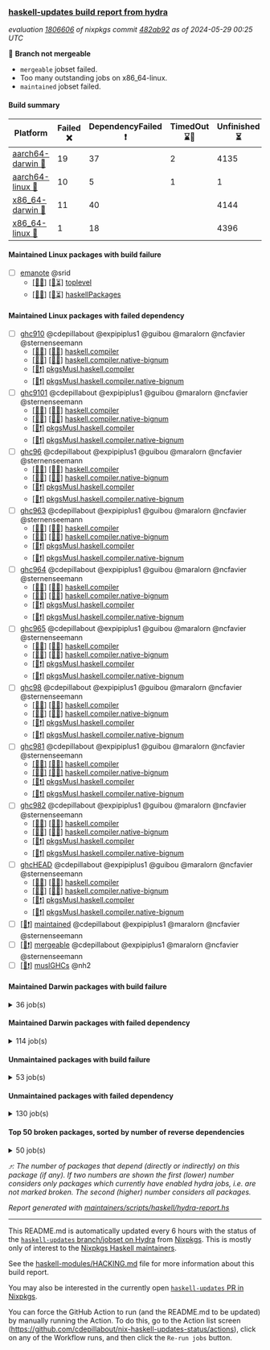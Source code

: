 ### [haskell-updates build report from hydra](https://hydra.nixos.org/jobset/nixpkgs/haskell-updates)
*evaluation [1806606](https://hydra.nixos.org/eval/1806606) of nixpkgs commit [482ab92](https://github.com/NixOS/nixpkgs/commits/482ab9206612494f4a34b38ded9fc919b7d1e31c) as of 2024-05-29 00:25 UTC*

🔴 **Branch not mergeable**
  * `mergeable` jobset failed.
  * Too many outstanding jobs on x86_64-linux.
  * `maintained` jobset failed.

#### Build summary

 | Platform | Failed ❌ | DependencyFailed ❗ | TimedOut ⌛🚫 | Unfinished ⏳ | Success ✅ | 
 | --- | --- | --- | --- | --- | --- | 
 | [aarch64-darwin 🍏](https://hydra.nixos.org/eval/1806606?filter=.aarch64-darwin) | 19 | 37 | 2 | 4135 | 2237 | 
 | [aarch64-linux 📱](https://hydra.nixos.org/eval/1806606?filter=.aarch64-linux) | 10 | 5 | 1 | 1 | 6442 | 
 | [x86_64-darwin 🍎](https://hydra.nixos.org/eval/1806606?filter=.x86_64-darwin) | 11 | 40 |  | 4144 | 2248 | 
 | [x86_64-linux 🐧](https://hydra.nixos.org/eval/1806606?filter=.x86_64-linux) | 1 | 18 |  | 4396 | 2130 | 
#### Maintained Linux packages with build failure
- [ ] [emanote](https://hydra.nixos.org/eval/1806606?filter=emanote) @srid
  - [[📱❌]](https://hydra.nixos.org/build/261504477) [[🐧⏳]](https://hydra.nixos.org/build/261504541) [toplevel](https://hydra.nixos.org/eval/1806606?filter=emanote)
  - [[📱✅]](https://hydra.nixos.org/build/261504341) [[🐧⏳]](https://hydra.nixos.org/build/261504403) [haskellPackages](https://hydra.nixos.org/eval/1806606?filter=haskellPackages.emanote)
#### Maintained Linux packages with failed dependency
- [ ] [ghc910](https://hydra.nixos.org/eval/1806606?filter=ghc910) @cdepillabout @expipiplus1 @guibou @maralorn @ncfavier @sternenseemann
  - [[📱✅]](https://hydra.nixos.org/build/261304099) [[🐧✅]](https://hydra.nixos.org/build/261283502) [haskell.compiler](https://hydra.nixos.org/eval/1806606?filter=haskell.compiler.ghc910)
  - [[📱✅]](https://hydra.nixos.org/build/261279295) [[🐧✅]](https://hydra.nixos.org/build/261291424) [haskell.compiler.native-bignum](https://hydra.nixos.org/eval/1806606?filter=haskell.compiler.native-bignum.ghc910)
  -  [[🐧❗]](https://hydra.nixos.org/build/261294179) [pkgsMusl.haskell.compiler](https://hydra.nixos.org/eval/1806606?filter=pkgsMusl.haskell.compiler.ghc910)
  -  [[🐧❗]](https://hydra.nixos.org/build/261298036) [pkgsMusl.haskell.compiler.native-bignum](https://hydra.nixos.org/eval/1806606?filter=pkgsMusl.haskell.compiler.native-bignum.ghc910)
- [ ] [ghc9101](https://hydra.nixos.org/eval/1806606?filter=ghc9101) @cdepillabout @expipiplus1 @guibou @maralorn @ncfavier @sternenseemann
  - [[📱✅]](https://hydra.nixos.org/build/261284226) [[🐧✅]](https://hydra.nixos.org/build/261292261) [haskell.compiler](https://hydra.nixos.org/eval/1806606?filter=haskell.compiler.ghc9101)
  - [[📱✅]](https://hydra.nixos.org/build/261278828) [[🐧✅]](https://hydra.nixos.org/build/261280616) [haskell.compiler.native-bignum](https://hydra.nixos.org/eval/1806606?filter=haskell.compiler.native-bignum.ghc9101)
  -  [[🐧❗]](https://hydra.nixos.org/build/261292886) [pkgsMusl.haskell.compiler](https://hydra.nixos.org/eval/1806606?filter=pkgsMusl.haskell.compiler.ghc9101)
  -  [[🐧❗]](https://hydra.nixos.org/build/261286270) [pkgsMusl.haskell.compiler.native-bignum](https://hydra.nixos.org/eval/1806606?filter=pkgsMusl.haskell.compiler.native-bignum.ghc9101)
- [ ] [ghc96](https://hydra.nixos.org/eval/1806606?filter=ghc96) @cdepillabout @expipiplus1 @guibou @maralorn @ncfavier @sternenseemann
  - [[📱✅]](https://hydra.nixos.org/build/261294035) [[🐧✅]](https://hydra.nixos.org/build/261291645) [haskell.compiler](https://hydra.nixos.org/eval/1806606?filter=haskell.compiler.ghc96)
  - [[📱✅]](https://hydra.nixos.org/build/261287416) [[🐧✅]](https://hydra.nixos.org/build/261295691) [haskell.compiler.native-bignum](https://hydra.nixos.org/eval/1806606?filter=haskell.compiler.native-bignum.ghc96)
  -  [[🐧❗]](https://hydra.nixos.org/build/261286089) [pkgsMusl.haskell.compiler](https://hydra.nixos.org/eval/1806606?filter=pkgsMusl.haskell.compiler.ghc96)
  -  [[🐧❗]](https://hydra.nixos.org/build/261285120) [pkgsMusl.haskell.compiler.native-bignum](https://hydra.nixos.org/eval/1806606?filter=pkgsMusl.haskell.compiler.native-bignum.ghc96)
- [ ] [ghc963](https://hydra.nixos.org/eval/1806606?filter=ghc963) @cdepillabout @expipiplus1 @guibou @maralorn @ncfavier @sternenseemann
  - [[📱✅]](https://hydra.nixos.org/build/261284238) [[🐧✅]](https://hydra.nixos.org/build/261288194) [haskell.compiler](https://hydra.nixos.org/eval/1806606?filter=haskell.compiler.ghc963)
  - [[📱✅]](https://hydra.nixos.org/build/261290913) [[🐧✅]](https://hydra.nixos.org/build/261296113) [haskell.compiler.native-bignum](https://hydra.nixos.org/eval/1806606?filter=haskell.compiler.native-bignum.ghc963)
  -  [[🐧❗]](https://hydra.nixos.org/build/261277791) [pkgsMusl.haskell.compiler](https://hydra.nixos.org/eval/1806606?filter=pkgsMusl.haskell.compiler.ghc963)
  -  [[🐧❗]](https://hydra.nixos.org/build/261298435) [pkgsMusl.haskell.compiler.native-bignum](https://hydra.nixos.org/eval/1806606?filter=pkgsMusl.haskell.compiler.native-bignum.ghc963)
- [ ] [ghc964](https://hydra.nixos.org/eval/1806606?filter=ghc964) @cdepillabout @expipiplus1 @guibou @maralorn @ncfavier @sternenseemann
  - [[📱✅]](https://hydra.nixos.org/build/261289056) [[🐧✅]](https://hydra.nixos.org/build/261302232) [haskell.compiler](https://hydra.nixos.org/eval/1806606?filter=haskell.compiler.ghc964)
  - [[📱✅]](https://hydra.nixos.org/build/261298360) [[🐧✅]](https://hydra.nixos.org/build/261294350) [haskell.compiler.native-bignum](https://hydra.nixos.org/eval/1806606?filter=haskell.compiler.native-bignum.ghc964)
  -  [[🐧❗]](https://hydra.nixos.org/build/261304626) [pkgsMusl.haskell.compiler](https://hydra.nixos.org/eval/1806606?filter=pkgsMusl.haskell.compiler.ghc964)
  -  [[🐧❗]](https://hydra.nixos.org/build/261296975) [pkgsMusl.haskell.compiler.native-bignum](https://hydra.nixos.org/eval/1806606?filter=pkgsMusl.haskell.compiler.native-bignum.ghc964)
- [ ] [ghc965](https://hydra.nixos.org/eval/1806606?filter=ghc965) @cdepillabout @expipiplus1 @guibou @maralorn @ncfavier @sternenseemann
  - [[📱✅]](https://hydra.nixos.org/build/261286258) [[🐧✅]](https://hydra.nixos.org/build/261289972) [haskell.compiler](https://hydra.nixos.org/eval/1806606?filter=haskell.compiler.ghc965)
  - [[📱✅]](https://hydra.nixos.org/build/261283932) [[🐧✅]](https://hydra.nixos.org/build/261300786) [haskell.compiler.native-bignum](https://hydra.nixos.org/eval/1806606?filter=haskell.compiler.native-bignum.ghc965)
  -  [[🐧❗]](https://hydra.nixos.org/build/261291073) [pkgsMusl.haskell.compiler](https://hydra.nixos.org/eval/1806606?filter=pkgsMusl.haskell.compiler.ghc965)
  -  [[🐧❗]](https://hydra.nixos.org/build/261290646) [pkgsMusl.haskell.compiler.native-bignum](https://hydra.nixos.org/eval/1806606?filter=pkgsMusl.haskell.compiler.native-bignum.ghc965)
- [ ] [ghc98](https://hydra.nixos.org/eval/1806606?filter=ghc98) @cdepillabout @expipiplus1 @guibou @maralorn @ncfavier @sternenseemann
  - [[📱✅]](https://hydra.nixos.org/build/261293000) [[🐧✅]](https://hydra.nixos.org/build/261295448) [haskell.compiler](https://hydra.nixos.org/eval/1806606?filter=haskell.compiler.ghc98)
  - [[📱✅]](https://hydra.nixos.org/build/261294231) [[🐧✅]](https://hydra.nixos.org/build/261281043) [haskell.compiler.native-bignum](https://hydra.nixos.org/eval/1806606?filter=haskell.compiler.native-bignum.ghc98)
  -  [[🐧❗]](https://hydra.nixos.org/build/261302214) [pkgsMusl.haskell.compiler](https://hydra.nixos.org/eval/1806606?filter=pkgsMusl.haskell.compiler.ghc98)
  -  [[🐧❗]](https://hydra.nixos.org/build/261294859) [pkgsMusl.haskell.compiler.native-bignum](https://hydra.nixos.org/eval/1806606?filter=pkgsMusl.haskell.compiler.native-bignum.ghc98)
- [ ] [ghc981](https://hydra.nixos.org/eval/1806606?filter=ghc981) @cdepillabout @expipiplus1 @guibou @maralorn @ncfavier @sternenseemann
  - [[📱✅]](https://hydra.nixos.org/build/261304036) [[🐧✅]](https://hydra.nixos.org/build/261288329) [haskell.compiler](https://hydra.nixos.org/eval/1806606?filter=haskell.compiler.ghc981)
  - [[📱✅]](https://hydra.nixos.org/build/261297206) [[🐧✅]](https://hydra.nixos.org/build/261295313) [haskell.compiler.native-bignum](https://hydra.nixos.org/eval/1806606?filter=haskell.compiler.native-bignum.ghc981)
  -  [[🐧❗]](https://hydra.nixos.org/build/261278940) [pkgsMusl.haskell.compiler](https://hydra.nixos.org/eval/1806606?filter=pkgsMusl.haskell.compiler.ghc981)
  -  [[🐧❗]](https://hydra.nixos.org/build/261297507) [pkgsMusl.haskell.compiler.native-bignum](https://hydra.nixos.org/eval/1806606?filter=pkgsMusl.haskell.compiler.native-bignum.ghc981)
- [ ] [ghc982](https://hydra.nixos.org/eval/1806606?filter=ghc982) @cdepillabout @expipiplus1 @guibou @maralorn @ncfavier @sternenseemann
  - [[📱✅]](https://hydra.nixos.org/build/261286260) [[🐧✅]](https://hydra.nixos.org/build/261303623) [haskell.compiler](https://hydra.nixos.org/eval/1806606?filter=haskell.compiler.ghc982)
  - [[📱✅]](https://hydra.nixos.org/build/261304486) [[🐧✅]](https://hydra.nixos.org/build/261304618) [haskell.compiler.native-bignum](https://hydra.nixos.org/eval/1806606?filter=haskell.compiler.native-bignum.ghc982)
  -  [[🐧❗]](https://hydra.nixos.org/build/261282026) [pkgsMusl.haskell.compiler](https://hydra.nixos.org/eval/1806606?filter=pkgsMusl.haskell.compiler.ghc982)
  -  [[🐧❗]](https://hydra.nixos.org/build/261301962) [pkgsMusl.haskell.compiler.native-bignum](https://hydra.nixos.org/eval/1806606?filter=pkgsMusl.haskell.compiler.native-bignum.ghc982)
- [ ] [ghcHEAD](https://hydra.nixos.org/eval/1806606?filter=ghcHEAD) @cdepillabout @expipiplus1 @guibou @maralorn @ncfavier @sternenseemann
  - [[📱✅]](https://hydra.nixos.org/build/261290889) [[🐧✅]](https://hydra.nixos.org/build/261278045) [haskell.compiler](https://hydra.nixos.org/eval/1806606?filter=haskell.compiler.ghcHEAD)
  - [[📱✅]](https://hydra.nixos.org/build/261298930) [[🐧✅]](https://hydra.nixos.org/build/261286657) [haskell.compiler.native-bignum](https://hydra.nixos.org/eval/1806606?filter=haskell.compiler.native-bignum.ghcHEAD)
  -  [[🐧❗]](https://hydra.nixos.org/build/261287828) [pkgsMusl.haskell.compiler](https://hydra.nixos.org/eval/1806606?filter=pkgsMusl.haskell.compiler.ghcHEAD)
  -  [[🐧❗]](https://hydra.nixos.org/build/261296544) [pkgsMusl.haskell.compiler.native-bignum](https://hydra.nixos.org/eval/1806606?filter=pkgsMusl.haskell.compiler.native-bignum.ghcHEAD)
- [ ] [[🐧❗]](https://hydra.nixos.org/build/261508014) [maintained](https://hydra.nixos.org/eval/1806606?filter=maintained) @cdepillabout @expipiplus1 @maralorn @ncfavier @sternenseemann
- [ ] [[🐧❗]](https://hydra.nixos.org/build/261504420) [mergeable](https://hydra.nixos.org/eval/1806606?filter=mergeable) @cdepillabout @expipiplus1 @maralorn @ncfavier @sternenseemann
- [ ] [[🐧❗]](https://hydra.nixos.org/build/261289626) [muslGHCs](https://hydra.nixos.org/eval/1806606?filter=muslGHCs) @nh2
#### Maintained Darwin packages with build failure
<details><summary>36 job(s) </summary>

- [ ] [cabal-install](https://hydra.nixos.org/eval/1806606?filter=cabal-install) @sternenseemann
  - [[🍏❌]](https://hydra.nixos.org/build/261504379) [[🍎✅]](https://hydra.nixos.org/build/261504380) [toplevel](https://hydra.nixos.org/eval/1806606?filter=cabal-install)
  - [[🍏⏳]](https://hydra.nixos.org/build/261300763) [[🍎⏳]](https://hydra.nixos.org/build/261285346) [haskell.packages.ghc8107](https://hydra.nixos.org/eval/1806606?filter=haskell.packages.ghc8107.cabal-install)
  - [[🍏⏳]](https://hydra.nixos.org/build/261277834) [[🍎⏳]](https://hydra.nixos.org/build/261283782) [haskell.packages.ghc902](https://hydra.nixos.org/eval/1806606?filter=haskell.packages.ghc902.cabal-install)
  - [[🍏⏳]](https://hydra.nixos.org/build/261277723) [[🍎⏳]](https://hydra.nixos.org/build/261283814) [haskell.packages.ghc925](https://hydra.nixos.org/eval/1806606?filter=haskell.packages.ghc925.cabal-install)
  - [[🍏⏳]](https://hydra.nixos.org/build/261289230) [[🍎⏳]](https://hydra.nixos.org/build/261289717) [haskell.packages.ghc926](https://hydra.nixos.org/eval/1806606?filter=haskell.packages.ghc926.cabal-install)
  - [[🍏⏳]](https://hydra.nixos.org/build/261294696) [[🍎⏳]](https://hydra.nixos.org/build/261287783) [haskell.packages.ghc927](https://hydra.nixos.org/eval/1806606?filter=haskell.packages.ghc927.cabal-install)
  - [[🍏⏳]](https://hydra.nixos.org/build/261298499) [[🍎⏳]](https://hydra.nixos.org/build/261299323) [haskell.packages.ghc928](https://hydra.nixos.org/eval/1806606?filter=haskell.packages.ghc928.cabal-install)
  - [[🍏⏳]](https://hydra.nixos.org/build/261299883) [[🍎⏳]](https://hydra.nixos.org/build/261287845) [haskell.packages.ghc945](https://hydra.nixos.org/eval/1806606?filter=haskell.packages.ghc945.cabal-install)
  - [[🍏⏳]](https://hydra.nixos.org/build/261286423) [[🍎⏳]](https://hydra.nixos.org/build/261296187) [haskell.packages.ghc946](https://hydra.nixos.org/eval/1806606?filter=haskell.packages.ghc946.cabal-install)
  - [[🍏⏳]](https://hydra.nixos.org/build/261297424) [[🍎⏳]](https://hydra.nixos.org/build/261302651) [haskell.packages.ghc947](https://hydra.nixos.org/eval/1806606?filter=haskell.packages.ghc947.cabal-install)
  - [[🍏⏳]](https://hydra.nixos.org/build/261288128) [[🍎⏳]](https://hydra.nixos.org/build/261291868) [haskell.packages.ghc948](https://hydra.nixos.org/eval/1806606?filter=haskell.packages.ghc948.cabal-install)
  - [[🍏⏳]](https://hydra.nixos.org/build/261302179) [[🍎⏳]](https://hydra.nixos.org/build/261301810) [haskell.packages.ghc963](https://hydra.nixos.org/eval/1806606?filter=haskell.packages.ghc963.cabal-install)
  - [[🍏⏳]](https://hydra.nixos.org/build/261303109) [[🍎⏳]](https://hydra.nixos.org/build/261279327) [haskell.packages.ghc964](https://hydra.nixos.org/eval/1806606?filter=haskell.packages.ghc964.cabal-install)
  - [[🍏✅]](https://hydra.nixos.org/build/261279543) [[🍎✅]](https://hydra.nixos.org/build/261304503) [haskell.packages.ghc965](https://hydra.nixos.org/eval/1806606?filter=haskell.packages.ghc965.cabal-install)
  - [[🍏✅]](https://hydra.nixos.org/build/261301202) [[🍎✅]](https://hydra.nixos.org/build/261278712) [haskellPackages](https://hydra.nixos.org/eval/1806606?filter=haskellPackages.cabal-install)
- [ ] [emanote](https://hydra.nixos.org/eval/1806606?filter=emanote) @srid
  - [[🍏❌]](https://hydra.nixos.org/build/261504419) [toplevel](https://hydra.nixos.org/eval/1806606?filter=emanote)
  - [[🍏⏳]](https://hydra.nixos.org/build/261504303) [haskellPackages](https://hydra.nixos.org/eval/1806606?filter=haskellPackages.emanote)
- [ ] [gitit](https://hydra.nixos.org/eval/1806606?filter=gitit) @Profpatsch @sternenseemann
  - [[🍏❌]](https://hydra.nixos.org/build/261504391) [[🍎✅]](https://hydra.nixos.org/build/261504284) [toplevel](https://hydra.nixos.org/eval/1806606?filter=gitit)
  - [[🍏⏳]](https://hydra.nixos.org/build/261302626) [[🍎✅]](https://hydra.nixos.org/build/261282849) [haskellPackages](https://hydra.nixos.org/eval/1806606?filter=haskellPackages.gitit)
- [ ] [haskell-ci](https://hydra.nixos.org/eval/1806606?filter=haskell-ci) @sternenseemann
  - [[🍏❌]](https://hydra.nixos.org/build/261504492) [[🍎⏳]](https://hydra.nixos.org/build/261504446) [toplevel](https://hydra.nixos.org/eval/1806606?filter=haskell-ci)
  - [[🍏✅]](https://hydra.nixos.org/build/261284406) [[🍎⏳]](https://hydra.nixos.org/build/261291854) [haskellPackages](https://hydra.nixos.org/eval/1806606?filter=haskellPackages.haskell-ci)
- [ ] [[🍏❌]](https://hydra.nixos.org/build/261504239) [[🍎✅]](https://hydra.nixos.org/build/261504351) [hci](https://hydra.nixos.org/eval/1806606?filter=hci) @roberth
- [ ] [hercules-ci-agent](https://hydra.nixos.org/eval/1806606?filter=hercules-ci-agent) @roberth
  - [[🍏❌]](https://hydra.nixos.org/build/261504383) [[🍎⏳]](https://hydra.nixos.org/build/261504527) [toplevel](https://hydra.nixos.org/eval/1806606?filter=hercules-ci-agent)
  - [[🍏✅]](https://hydra.nixos.org/build/261279881) [[🍎✅]](https://hydra.nixos.org/build/261297250) [haskellPackages](https://hydra.nixos.org/eval/1806606?filter=haskellPackages.hercules-ci-agent)
- [ ] [hledger-web](https://hydra.nixos.org/eval/1806606?filter=hledger-web) @maralorn
  - [[🍏❌]](https://hydra.nixos.org/build/261504326) [[🍎⏳]](https://hydra.nixos.org/build/261504299) [toplevel](https://hydra.nixos.org/eval/1806606?filter=hledger-web)
  - [[🍏⏳]](https://hydra.nixos.org/build/261282387) [[🍎✅]](https://hydra.nixos.org/build/261295553) [haskellPackages](https://hydra.nixos.org/eval/1806606?filter=haskellPackages.hledger-web)
- [ ] [[🍏❌]](https://hydra.nixos.org/build/261284871) [[🍎⏳]](https://hydra.nixos.org/build/261303823) [haskellPackages.kmonad](https://hydra.nixos.org/eval/1806606?filter=haskellPackages.kmonad) @slotThe
- [ ] [matterhorn](https://hydra.nixos.org/eval/1806606?filter=matterhorn) @Kiwi
  - [[🍏❌]](https://hydra.nixos.org/build/261504332) [[🍎✅]](https://hydra.nixos.org/build/261504490) [toplevel](https://hydra.nixos.org/eval/1806606?filter=matterhorn)
  - [[🍏⏳]](https://hydra.nixos.org/build/261293959) [[🍎✅]](https://hydra.nixos.org/build/261296447) [haskellPackages](https://hydra.nixos.org/eval/1806606?filter=haskellPackages.matterhorn)
</details>

#### Maintained Darwin packages with failed dependency
<details><summary>114 job(s) </summary>

- [ ] [cabal2nix](https://hydra.nixos.org/eval/1806606?filter=cabal2nix) @sternenseemann
  - [[🍏❗]](https://hydra.nixos.org/build/261504365) [[🍎⏳]](https://hydra.nixos.org/build/261504307) [toplevel](https://hydra.nixos.org/eval/1806606?filter=cabal2nix)
  - [[🍏⏳]](https://hydra.nixos.org/build/261286502) [[🍎⏳]](https://hydra.nixos.org/build/261302387) [haskell.packages.ghc8107](https://hydra.nixos.org/eval/1806606?filter=haskell.packages.ghc8107.cabal2nix)
  - [[🍏❗]](https://hydra.nixos.org/build/261277719) [[🍎⏳]](https://hydra.nixos.org/build/261285421) [haskell.packages.ghc902](https://hydra.nixos.org/eval/1806606?filter=haskell.packages.ghc902.cabal2nix)
  - [[🍏⏳]](https://hydra.nixos.org/build/261279499) [[🍎⏳]](https://hydra.nixos.org/build/261288724) [haskell.packages.ghc925](https://hydra.nixos.org/eval/1806606?filter=haskell.packages.ghc925.cabal2nix)
  - [[🍏⏳]](https://hydra.nixos.org/build/261290768) [[🍎⏳]](https://hydra.nixos.org/build/261303549) [haskell.packages.ghc926](https://hydra.nixos.org/eval/1806606?filter=haskell.packages.ghc926.cabal2nix)
  - [[🍏⏳]](https://hydra.nixos.org/build/261283221) [[🍎⏳]](https://hydra.nixos.org/build/261292890) [haskell.packages.ghc927](https://hydra.nixos.org/eval/1806606?filter=haskell.packages.ghc927.cabal2nix)
  - [[🍏⏳]](https://hydra.nixos.org/build/261286236) [[🍎⏳]](https://hydra.nixos.org/build/261299073) [haskell.packages.ghc928](https://hydra.nixos.org/eval/1806606?filter=haskell.packages.ghc928.cabal2nix)
  - [[🍏⏳]](https://hydra.nixos.org/build/261292084) [[🍎⏳]](https://hydra.nixos.org/build/261281595) [haskell.packages.ghc945](https://hydra.nixos.org/eval/1806606?filter=haskell.packages.ghc945.cabal2nix)
  - [[🍏⏳]](https://hydra.nixos.org/build/261294396) [[🍎⏳]](https://hydra.nixos.org/build/261285824) [haskell.packages.ghc946](https://hydra.nixos.org/eval/1806606?filter=haskell.packages.ghc946.cabal2nix)
  - [[🍏⏳]](https://hydra.nixos.org/build/261297753) [[🍎⏳]](https://hydra.nixos.org/build/261304444) [haskell.packages.ghc947](https://hydra.nixos.org/eval/1806606?filter=haskell.packages.ghc947.cabal2nix)
  - [[🍏⏳]](https://hydra.nixos.org/build/261289583) [[🍎⏳]](https://hydra.nixos.org/build/261300477) [haskell.packages.ghc948](https://hydra.nixos.org/eval/1806606?filter=haskell.packages.ghc948.cabal2nix)
  - [[🍏⏳]](https://hydra.nixos.org/build/261292166) [[🍎⏳]](https://hydra.nixos.org/build/261279175) [haskell.packages.ghc963](https://hydra.nixos.org/eval/1806606?filter=haskell.packages.ghc963.cabal2nix)
  - [[🍏⏳]](https://hydra.nixos.org/build/261299042) [[🍎⏳]](https://hydra.nixos.org/build/261290518) [haskell.packages.ghc964](https://hydra.nixos.org/eval/1806606?filter=haskell.packages.ghc964.cabal2nix)
  - [[🍏⏳]](https://hydra.nixos.org/build/261303128) [[🍎✅]](https://hydra.nixos.org/build/261277721) [haskell.packages.ghc965](https://hydra.nixos.org/eval/1806606?filter=haskell.packages.ghc965.cabal2nix)
  - [[🍏⏳]](https://hydra.nixos.org/build/261298069) [[🍎✅]](https://hydra.nixos.org/build/261291372) [haskellPackages](https://hydra.nixos.org/eval/1806606?filter=haskellPackages.cabal2nix)
- [ ] [funcmp](https://hydra.nixos.org/eval/1806606?filter=funcmp) @peti
  - [[🍏⏳]](https://hydra.nixos.org/build/261301036) [[🍎⏳]](https://hydra.nixos.org/build/261297856) [haskell.packages.ghc8107](https://hydra.nixos.org/eval/1806606?filter=haskell.packages.ghc8107.funcmp)
  - [[🍏⏳]](https://hydra.nixos.org/build/261284836) [[🍎⏳]](https://hydra.nixos.org/build/261294992) [haskell.packages.ghc902](https://hydra.nixos.org/eval/1806606?filter=haskell.packages.ghc902.funcmp)
  - [[🍏❗]](https://hydra.nixos.org/build/261294055) [[🍎⏳]](https://hydra.nixos.org/build/261289408) [haskell.packages.ghc9101](https://hydra.nixos.org/eval/1806606?filter=haskell.packages.ghc9101.funcmp)
  - [[🍏⏳]](https://hydra.nixos.org/build/261298176) [[🍎⏳]](https://hydra.nixos.org/build/261278370) [haskell.packages.ghc925](https://hydra.nixos.org/eval/1806606?filter=haskell.packages.ghc925.funcmp)
  - [[🍏⏳]](https://hydra.nixos.org/build/261280864) [[🍎⏳]](https://hydra.nixos.org/build/261281292) [haskell.packages.ghc926](https://hydra.nixos.org/eval/1806606?filter=haskell.packages.ghc926.funcmp)
  - [[🍏⏳]](https://hydra.nixos.org/build/261279787) [[🍎⏳]](https://hydra.nixos.org/build/261292017) [haskell.packages.ghc927](https://hydra.nixos.org/eval/1806606?filter=haskell.packages.ghc927.funcmp)
  - [[🍏⏳]](https://hydra.nixos.org/build/261304492) [[🍎⏳]](https://hydra.nixos.org/build/261283024) [haskell.packages.ghc928](https://hydra.nixos.org/eval/1806606?filter=haskell.packages.ghc928.funcmp)
  - [[🍏⏳]](https://hydra.nixos.org/build/261286463) [[🍎⏳]](https://hydra.nixos.org/build/261279682) [haskell.packages.ghc945](https://hydra.nixos.org/eval/1806606?filter=haskell.packages.ghc945.funcmp)
  - [[🍏⏳]](https://hydra.nixos.org/build/261287184) [[🍎⏳]](https://hydra.nixos.org/build/261296750) [haskell.packages.ghc946](https://hydra.nixos.org/eval/1806606?filter=haskell.packages.ghc946.funcmp)
  - [[🍏⏳]](https://hydra.nixos.org/build/261277753) [[🍎⏳]](https://hydra.nixos.org/build/261289136) [haskell.packages.ghc947](https://hydra.nixos.org/eval/1806606?filter=haskell.packages.ghc947.funcmp)
  - [[🍏⏳]](https://hydra.nixos.org/build/261289716) [[🍎⏳]](https://hydra.nixos.org/build/261280730) [haskell.packages.ghc948](https://hydra.nixos.org/eval/1806606?filter=haskell.packages.ghc948.funcmp)
  - [[🍏⏳]](https://hydra.nixos.org/build/261295869) [[🍎⏳]](https://hydra.nixos.org/build/261288369) [haskell.packages.ghc963](https://hydra.nixos.org/eval/1806606?filter=haskell.packages.ghc963.funcmp)
  - [[🍏⏳]](https://hydra.nixos.org/build/261281622) [[🍎⏳]](https://hydra.nixos.org/build/261279860) [haskell.packages.ghc964](https://hydra.nixos.org/eval/1806606?filter=haskell.packages.ghc964.funcmp)
  - [[🍏✅]](https://hydra.nixos.org/build/261301359) [[🍎⏳]](https://hydra.nixos.org/build/261303865) [haskell.packages.ghc965](https://hydra.nixos.org/eval/1806606?filter=haskell.packages.ghc965.funcmp)
  - [[🍏⏳]](https://hydra.nixos.org/build/261299848) [[🍎⏳]](https://hydra.nixos.org/build/261296059) [haskell.packages.ghc981](https://hydra.nixos.org/eval/1806606?filter=haskell.packages.ghc981.funcmp)
  - [[🍏⏳]](https://hydra.nixos.org/build/261293979) [[🍎⏳]](https://hydra.nixos.org/build/261290418) [haskell.packages.ghc982](https://hydra.nixos.org/eval/1806606?filter=haskell.packages.ghc982.funcmp)
  - [[🍏✅]](https://hydra.nixos.org/build/261285428) [[🍎⏳]](https://hydra.nixos.org/build/261282006) [haskellPackages](https://hydra.nixos.org/eval/1806606?filter=haskellPackages.funcmp)
- [ ] [ghc910](https://hydra.nixos.org/eval/1806606?filter=ghc910) @cdepillabout @expipiplus1 @guibou @maralorn @ncfavier @sternenseemann
  - [[🍏❗]](https://hydra.nixos.org/build/261293402) [[🍎✅]](https://hydra.nixos.org/build/261278195) [haskell.compiler](https://hydra.nixos.org/eval/1806606?filter=haskell.compiler.ghc910)
  - [[🍏❗]](https://hydra.nixos.org/build/261299413) [[🍎✅]](https://hydra.nixos.org/build/261303424) [haskell.compiler.native-bignum](https://hydra.nixos.org/eval/1806606?filter=haskell.compiler.native-bignum.ghc910)
- [ ] [ghc9101](https://hydra.nixos.org/eval/1806606?filter=ghc9101) @cdepillabout @expipiplus1 @guibou @maralorn @ncfavier @sternenseemann
  - [[🍏❗]](https://hydra.nixos.org/build/261282738) [[🍎✅]](https://hydra.nixos.org/build/261303303) [haskell.compiler](https://hydra.nixos.org/eval/1806606?filter=haskell.compiler.ghc9101)
  - [[🍏❗]](https://hydra.nixos.org/build/261289414) [[🍎✅]](https://hydra.nixos.org/build/261303758) [haskell.compiler.native-bignum](https://hydra.nixos.org/eval/1806606?filter=haskell.compiler.native-bignum.ghc9101)
- [ ] [ghcHEAD](https://hydra.nixos.org/eval/1806606?filter=ghcHEAD) @cdepillabout @expipiplus1 @guibou @maralorn @ncfavier @sternenseemann
  - [[🍏❗]](https://hydra.nixos.org/build/261283466) [[🍎✅]](https://hydra.nixos.org/build/261297451) [haskell.compiler](https://hydra.nixos.org/eval/1806606?filter=haskell.compiler.ghcHEAD)
  - [[🍏❗]](https://hydra.nixos.org/build/261300298) [[🍎✅]](https://hydra.nixos.org/build/261303251) [haskell.compiler.native-bignum](https://hydra.nixos.org/eval/1806606?filter=haskell.compiler.native-bignum.ghcHEAD)
- [ ] [hsdns](https://hydra.nixos.org/eval/1806606?filter=hsdns) @peti
  - [[🍏⏳]](https://hydra.nixos.org/build/261289207) [[🍎⏳]](https://hydra.nixos.org/build/261283968) [haskell.packages.ghc8107](https://hydra.nixos.org/eval/1806606?filter=haskell.packages.ghc8107.hsdns)
  - [[🍏⏳]](https://hydra.nixos.org/build/261281403) [[🍎⏳]](https://hydra.nixos.org/build/261287519) [haskell.packages.ghc902](https://hydra.nixos.org/eval/1806606?filter=haskell.packages.ghc902.hsdns)
  - [[🍏❗]](https://hydra.nixos.org/build/261290528) [[🍎⏳]](https://hydra.nixos.org/build/261284021) [haskell.packages.ghc9101](https://hydra.nixos.org/eval/1806606?filter=haskell.packages.ghc9101.hsdns)
  - [[🍏⏳]](https://hydra.nixos.org/build/261284908) [[🍎⏳]](https://hydra.nixos.org/build/261277799) [haskell.packages.ghc925](https://hydra.nixos.org/eval/1806606?filter=haskell.packages.ghc925.hsdns)
  - [[🍏⏳]](https://hydra.nixos.org/build/261288972) [[🍎⏳]](https://hydra.nixos.org/build/261300438) [haskell.packages.ghc926](https://hydra.nixos.org/eval/1806606?filter=haskell.packages.ghc926.hsdns)
  - [[🍏⏳]](https://hydra.nixos.org/build/261283675) [[🍎⏳]](https://hydra.nixos.org/build/261295188) [haskell.packages.ghc927](https://hydra.nixos.org/eval/1806606?filter=haskell.packages.ghc927.hsdns)
  - [[🍏⏳]](https://hydra.nixos.org/build/261295543) [[🍎⏳]](https://hydra.nixos.org/build/261292222) [haskell.packages.ghc928](https://hydra.nixos.org/eval/1806606?filter=haskell.packages.ghc928.hsdns)
  - [[🍏⏳]](https://hydra.nixos.org/build/261279058) [[🍎⏳]](https://hydra.nixos.org/build/261296099) [haskell.packages.ghc945](https://hydra.nixos.org/eval/1806606?filter=haskell.packages.ghc945.hsdns)
  - [[🍏⏳]](https://hydra.nixos.org/build/261289566) [[🍎⏳]](https://hydra.nixos.org/build/261288167) [haskell.packages.ghc946](https://hydra.nixos.org/eval/1806606?filter=haskell.packages.ghc946.hsdns)
  - [[🍏⏳]](https://hydra.nixos.org/build/261301811) [[🍎⏳]](https://hydra.nixos.org/build/261280982) [haskell.packages.ghc947](https://hydra.nixos.org/eval/1806606?filter=haskell.packages.ghc947.hsdns)
  - [[🍏⏳]](https://hydra.nixos.org/build/261281189) [[🍎⏳]](https://hydra.nixos.org/build/261300949) [haskell.packages.ghc948](https://hydra.nixos.org/eval/1806606?filter=haskell.packages.ghc948.hsdns)
  - [[🍏⏳]](https://hydra.nixos.org/build/261292064) [[🍎⏳]](https://hydra.nixos.org/build/261289847) [haskell.packages.ghc963](https://hydra.nixos.org/eval/1806606?filter=haskell.packages.ghc963.hsdns)
  - [[🍏⏳]](https://hydra.nixos.org/build/261300187) [[🍎⏳]](https://hydra.nixos.org/build/261291733) [haskell.packages.ghc964](https://hydra.nixos.org/eval/1806606?filter=haskell.packages.ghc964.hsdns)
  - [[🍏⏳]](https://hydra.nixos.org/build/261301745) [[🍎⏳]](https://hydra.nixos.org/build/261300878) [haskell.packages.ghc965](https://hydra.nixos.org/eval/1806606?filter=haskell.packages.ghc965.hsdns)
  - [[🍏⏳]](https://hydra.nixos.org/build/261290113) [[🍎⏳]](https://hydra.nixos.org/build/261287500) [haskell.packages.ghc981](https://hydra.nixos.org/eval/1806606?filter=haskell.packages.ghc981.hsdns)
  - [[🍏⏳]](https://hydra.nixos.org/build/261290835) [[🍎⏳]](https://hydra.nixos.org/build/261292616) [haskell.packages.ghc982](https://hydra.nixos.org/eval/1806606?filter=haskell.packages.ghc982.hsdns)
  - [[🍏⏳]](https://hydra.nixos.org/build/261297242) [[🍎⏳]](https://hydra.nixos.org/build/261290048) [haskellPackages](https://hydra.nixos.org/eval/1806606?filter=haskellPackages.hsdns)
- [ ] [jailbreak-cabal](https://hydra.nixos.org/eval/1806606?filter=jailbreak-cabal) @sternenseemann
  - [[🍏✅]](https://hydra.nixos.org/build/261280460) [[🍎✅]](https://hydra.nixos.org/build/261278273) [haskell.packages.ghc8107](https://hydra.nixos.org/eval/1806606?filter=haskell.packages.ghc8107.jailbreak-cabal)
  - [[🍏✅]](https://hydra.nixos.org/build/261290143) [[🍎✅]](https://hydra.nixos.org/build/261292580) [haskell.packages.ghc902](https://hydra.nixos.org/eval/1806606?filter=haskell.packages.ghc902.jailbreak-cabal)
  - [[🍏❗]](https://hydra.nixos.org/build/261297836) [[🍎⏳]](https://hydra.nixos.org/build/261291034) [haskell.packages.ghc9101](https://hydra.nixos.org/eval/1806606?filter=haskell.packages.ghc9101.jailbreak-cabal)
  - [[🍏✅]](https://hydra.nixos.org/build/261278241) [[🍎✅]](https://hydra.nixos.org/build/261292654) [haskell.packages.ghc925](https://hydra.nixos.org/eval/1806606?filter=haskell.packages.ghc925.jailbreak-cabal)
  - [[🍏✅]](https://hydra.nixos.org/build/261291673) [[🍎✅]](https://hydra.nixos.org/build/261279859) [haskell.packages.ghc926](https://hydra.nixos.org/eval/1806606?filter=haskell.packages.ghc926.jailbreak-cabal)
  - [[🍏✅]](https://hydra.nixos.org/build/261291154) [[🍎✅]](https://hydra.nixos.org/build/261300109) [haskell.packages.ghc927](https://hydra.nixos.org/eval/1806606?filter=haskell.packages.ghc927.jailbreak-cabal)
  - [[🍏✅]](https://hydra.nixos.org/build/261296939) [[🍎✅]](https://hydra.nixos.org/build/261293826) [haskell.packages.ghc928](https://hydra.nixos.org/eval/1806606?filter=haskell.packages.ghc928.jailbreak-cabal)
  - [[🍏✅]](https://hydra.nixos.org/build/261279231) [[🍎✅]](https://hydra.nixos.org/build/261282204) [haskell.packages.ghc945](https://hydra.nixos.org/eval/1806606?filter=haskell.packages.ghc945.jailbreak-cabal)
  - [[🍏✅]](https://hydra.nixos.org/build/261279146) [[🍎✅]](https://hydra.nixos.org/build/261286435) [haskell.packages.ghc946](https://hydra.nixos.org/eval/1806606?filter=haskell.packages.ghc946.jailbreak-cabal)
  - [[🍏✅]](https://hydra.nixos.org/build/261290179) [[🍎✅]](https://hydra.nixos.org/build/261304529) [haskell.packages.ghc947](https://hydra.nixos.org/eval/1806606?filter=haskell.packages.ghc947.jailbreak-cabal)
  - [[🍏✅]](https://hydra.nixos.org/build/261299202) [[🍎✅]](https://hydra.nixos.org/build/261292671) [haskell.packages.ghc948](https://hydra.nixos.org/eval/1806606?filter=haskell.packages.ghc948.jailbreak-cabal)
  - [[🍏✅]](https://hydra.nixos.org/build/261286851) [[🍎✅]](https://hydra.nixos.org/build/261298305) [haskell.packages.ghc963](https://hydra.nixos.org/eval/1806606?filter=haskell.packages.ghc963.jailbreak-cabal)
  - [[🍏✅]](https://hydra.nixos.org/build/261298673) [[🍎✅]](https://hydra.nixos.org/build/261287392) [haskell.packages.ghc964](https://hydra.nixos.org/eval/1806606?filter=haskell.packages.ghc964.jailbreak-cabal)
  - [[🍏✅]](https://hydra.nixos.org/build/261294784) [[🍎✅]](https://hydra.nixos.org/build/261289765) [haskell.packages.ghc965](https://hydra.nixos.org/eval/1806606?filter=haskell.packages.ghc965.jailbreak-cabal)
  - [[🍏✅]](https://hydra.nixos.org/build/261291304) [[🍎✅]](https://hydra.nixos.org/build/261298295) [haskell.packages.ghc981](https://hydra.nixos.org/eval/1806606?filter=haskell.packages.ghc981.jailbreak-cabal)
  - [[🍏✅]](https://hydra.nixos.org/build/261288142) [[🍎✅]](https://hydra.nixos.org/build/261304169) [haskell.packages.ghc982](https://hydra.nixos.org/eval/1806606?filter=haskell.packages.ghc982.jailbreak-cabal)
  - [[🍏✅]](https://hydra.nixos.org/build/261294942) [[🍎✅]](https://hydra.nixos.org/build/261280980) [haskellPackages](https://hydra.nixos.org/eval/1806606?filter=haskellPackages.jailbreak-cabal)
- [ ] [[🍏⏳]](https://hydra.nixos.org/build/261281252) [[🍎❗]](https://hydra.nixos.org/build/261281778) [haskellPackages.mcmc](https://hydra.nixos.org/eval/1806606?filter=haskellPackages.mcmc) @dschrempf
- [ ] [nix-paths](https://hydra.nixos.org/eval/1806606?filter=nix-paths) @peti
  - [[🍏⏳]](https://hydra.nixos.org/build/261278326) [[🍎⏳]](https://hydra.nixos.org/build/261299579) [haskell.packages.ghc8107](https://hydra.nixos.org/eval/1806606?filter=haskell.packages.ghc8107.nix-paths)
  - [[🍏⏳]](https://hydra.nixos.org/build/261280962) [[🍎⏳]](https://hydra.nixos.org/build/261292726) [haskell.packages.ghc902](https://hydra.nixos.org/eval/1806606?filter=haskell.packages.ghc902.nix-paths)
  - [[🍏❗]](https://hydra.nixos.org/build/261302932) [[🍎⏳]](https://hydra.nixos.org/build/261291474) [haskell.packages.ghc9101](https://hydra.nixos.org/eval/1806606?filter=haskell.packages.ghc9101.nix-paths)
  - [[🍏⏳]](https://hydra.nixos.org/build/261292139) [[🍎⏳]](https://hydra.nixos.org/build/261291395) [haskell.packages.ghc925](https://hydra.nixos.org/eval/1806606?filter=haskell.packages.ghc925.nix-paths)
  - [[🍏⏳]](https://hydra.nixos.org/build/261278935) [[🍎⏳]](https://hydra.nixos.org/build/261299645) [haskell.packages.ghc926](https://hydra.nixos.org/eval/1806606?filter=haskell.packages.ghc926.nix-paths)
  - [[🍏⏳]](https://hydra.nixos.org/build/261303923) [[🍎⏳]](https://hydra.nixos.org/build/261304606) [haskell.packages.ghc927](https://hydra.nixos.org/eval/1806606?filter=haskell.packages.ghc927.nix-paths)
  - [[🍏⏳]](https://hydra.nixos.org/build/261291498) [[🍎⏳]](https://hydra.nixos.org/build/261303822) [haskell.packages.ghc928](https://hydra.nixos.org/eval/1806606?filter=haskell.packages.ghc928.nix-paths)
  - [[🍏⏳]](https://hydra.nixos.org/build/261290887) [[🍎⏳]](https://hydra.nixos.org/build/261282265) [haskell.packages.ghc945](https://hydra.nixos.org/eval/1806606?filter=haskell.packages.ghc945.nix-paths)
  - [[🍏⏳]](https://hydra.nixos.org/build/261298599) [[🍎⏳]](https://hydra.nixos.org/build/261284265) [haskell.packages.ghc946](https://hydra.nixos.org/eval/1806606?filter=haskell.packages.ghc946.nix-paths)
  - [[🍏⏳]](https://hydra.nixos.org/build/261299468) [[🍎⏳]](https://hydra.nixos.org/build/261299215) [haskell.packages.ghc947](https://hydra.nixos.org/eval/1806606?filter=haskell.packages.ghc947.nix-paths)
  - [[🍏⏳]](https://hydra.nixos.org/build/261287849) [[🍎⏳]](https://hydra.nixos.org/build/261278798) [haskell.packages.ghc948](https://hydra.nixos.org/eval/1806606?filter=haskell.packages.ghc948.nix-paths)
  - [[🍏⏳]](https://hydra.nixos.org/build/261293606) [[🍎⏳]](https://hydra.nixos.org/build/261278440) [haskell.packages.ghc963](https://hydra.nixos.org/eval/1806606?filter=haskell.packages.ghc963.nix-paths)
  - [[🍏⏳]](https://hydra.nixos.org/build/261294164) [[🍎⏳]](https://hydra.nixos.org/build/261294261) [haskell.packages.ghc964](https://hydra.nixos.org/eval/1806606?filter=haskell.packages.ghc964.nix-paths)
  - [[🍏⏳]](https://hydra.nixos.org/build/261291331) [[🍎✅]](https://hydra.nixos.org/build/261288526) [haskell.packages.ghc965](https://hydra.nixos.org/eval/1806606?filter=haskell.packages.ghc965.nix-paths)
  - [[🍏⏳]](https://hydra.nixos.org/build/261291718) [[🍎⏳]](https://hydra.nixos.org/build/261299171) [haskell.packages.ghc981](https://hydra.nixos.org/eval/1806606?filter=haskell.packages.ghc981.nix-paths)
  - [[🍏⏳]](https://hydra.nixos.org/build/261279112) [[🍎⏳]](https://hydra.nixos.org/build/261291821) [haskell.packages.ghc982](https://hydra.nixos.org/eval/1806606?filter=haskell.packages.ghc982.nix-paths)
  - [[🍏⏳]](https://hydra.nixos.org/build/261284252) [[🍎✅]](https://hydra.nixos.org/build/261303486) [haskellPackages](https://hydra.nixos.org/eval/1806606?filter=haskellPackages.nix-paths)
- [ ] [[🍏❗]](https://hydra.nixos.org/build/261504235) [[🍎✅]](https://hydra.nixos.org/build/261504334) [tests.haskell.shellFor](https://hydra.nixos.org/eval/1806606?filter=tests.haskell.shellFor) @cdepillabout
- [ ] [weeder](https://hydra.nixos.org/eval/1806606?filter=weeder) @maralorn
  - [[🍏⏳]](https://hydra.nixos.org/build/261285796) [[🍎⏳]](https://hydra.nixos.org/build/261278715) [haskell.packages.ghc8107](https://hydra.nixos.org/eval/1806606?filter=haskell.packages.ghc8107.weeder)
  - [[🍏❗]](https://hydra.nixos.org/build/261302004) [[🍎⏳]](https://hydra.nixos.org/build/261293217) [haskell.packages.ghc902](https://hydra.nixos.org/eval/1806606?filter=haskell.packages.ghc902.weeder)
  - [[🍏⏳]](https://hydra.nixos.org/build/261303161) [[🍎⏳]](https://hydra.nixos.org/build/261304779) [haskell.packages.ghc925](https://hydra.nixos.org/eval/1806606?filter=haskell.packages.ghc925.weeder)
  - [[🍏⏳]](https://hydra.nixos.org/build/261291613) [[🍎⏳]](https://hydra.nixos.org/build/261296632) [haskell.packages.ghc926](https://hydra.nixos.org/eval/1806606?filter=haskell.packages.ghc926.weeder)
  - [[🍏⏳]](https://hydra.nixos.org/build/261277801) [[🍎⏳]](https://hydra.nixos.org/build/261288357) [haskell.packages.ghc927](https://hydra.nixos.org/eval/1806606?filter=haskell.packages.ghc927.weeder)
  - [[🍏⏳]](https://hydra.nixos.org/build/261289970) [[🍎⏳]](https://hydra.nixos.org/build/261283284) [haskell.packages.ghc928](https://hydra.nixos.org/eval/1806606?filter=haskell.packages.ghc928.weeder)
  - [[🍏⏳]](https://hydra.nixos.org/build/261278462) [[🍎⏳]](https://hydra.nixos.org/build/261303651) [haskell.packages.ghc945](https://hydra.nixos.org/eval/1806606?filter=haskell.packages.ghc945.weeder)
  - [[🍏⏳]](https://hydra.nixos.org/build/261290118) [[🍎⏳]](https://hydra.nixos.org/build/261295794) [haskell.packages.ghc946](https://hydra.nixos.org/eval/1806606?filter=haskell.packages.ghc946.weeder)
  - [[🍏⏳]](https://hydra.nixos.org/build/261303881) [[🍎⏳]](https://hydra.nixos.org/build/261304538) [haskell.packages.ghc947](https://hydra.nixos.org/eval/1806606?filter=haskell.packages.ghc947.weeder)
  - [[🍏⏳]](https://hydra.nixos.org/build/261295910) [[🍎⏳]](https://hydra.nixos.org/build/261291464) [haskell.packages.ghc948](https://hydra.nixos.org/eval/1806606?filter=haskell.packages.ghc948.weeder)
  - [[🍏⏳]](https://hydra.nixos.org/build/261294630) [[🍎⏳]](https://hydra.nixos.org/build/261282210) [haskell.packages.ghc963](https://hydra.nixos.org/eval/1806606?filter=haskell.packages.ghc963.weeder)
  - [[🍏⏳]](https://hydra.nixos.org/build/261294633) [[🍎⏳]](https://hydra.nixos.org/build/261281509) [haskell.packages.ghc964](https://hydra.nixos.org/eval/1806606?filter=haskell.packages.ghc964.weeder)
  - [[🍏⏳]](https://hydra.nixos.org/build/261302635) [[🍎✅]](https://hydra.nixos.org/build/261291285) [haskell.packages.ghc965](https://hydra.nixos.org/eval/1806606?filter=haskell.packages.ghc965.weeder)
  - [[🍏⏳]](https://hydra.nixos.org/build/261282394) [[🍎✅]](https://hydra.nixos.org/build/261292896) [haskellPackages](https://hydra.nixos.org/eval/1806606?filter=haskellPackages.weeder)
</details>

#### Unmaintained packages with build failure
<details><summary>53 job(s) </summary>

- [ ] [ghc-lib-parser](https://hydra.nixos.org/eval/1806606?filter=ghc-lib-parser)  ⤴️ 19 | 68
  - [[🍏✅]](https://hydra.nixos.org/build/261278552) [[📱✅]](https://hydra.nixos.org/build/261286087) [[🍎✅]](https://hydra.nixos.org/build/261299610) [[🐧✅]](https://hydra.nixos.org/build/261303701) [haskell.packages.ghc8107](https://hydra.nixos.org/eval/1806606?filter=haskell.packages.ghc8107.ghc-lib-parser)
  - [[🍏❌]](https://hydra.nixos.org/build/261279795) [[📱❌]](https://hydra.nixos.org/build/261302358) [[🍎❌]](https://hydra.nixos.org/build/261290360) [[🐧❌]](https://hydra.nixos.org/build/261282255) [haskell.packages.ghc902](https://hydra.nixos.org/eval/1806606?filter=haskell.packages.ghc902.ghc-lib-parser)
  - [[🍏✅]](https://hydra.nixos.org/build/261303653) [[📱✅]](https://hydra.nixos.org/build/261299628) [[🍎✅]](https://hydra.nixos.org/build/261292183) [[🐧✅]](https://hydra.nixos.org/build/261288669) [haskell.packages.ghc925](https://hydra.nixos.org/eval/1806606?filter=haskell.packages.ghc925.ghc-lib-parser)
  - [[🍏✅]](https://hydra.nixos.org/build/261297661) [[📱✅]](https://hydra.nixos.org/build/261291453) [[🍎✅]](https://hydra.nixos.org/build/261287987) [[🐧✅]](https://hydra.nixos.org/build/261284254) [haskell.packages.ghc926](https://hydra.nixos.org/eval/1806606?filter=haskell.packages.ghc926.ghc-lib-parser)
  - [[🍏✅]](https://hydra.nixos.org/build/261283824) [[📱✅]](https://hydra.nixos.org/build/261280139) [[🍎✅]](https://hydra.nixos.org/build/261279553) [[🐧✅]](https://hydra.nixos.org/build/261290770) [haskell.packages.ghc927](https://hydra.nixos.org/eval/1806606?filter=haskell.packages.ghc927.ghc-lib-parser)
  - [[🍏✅]](https://hydra.nixos.org/build/261283427) [[📱✅]](https://hydra.nixos.org/build/261282383) [[🍎✅]](https://hydra.nixos.org/build/261292185) [[🐧✅]](https://hydra.nixos.org/build/261295847) [haskell.packages.ghc928](https://hydra.nixos.org/eval/1806606?filter=haskell.packages.ghc928.ghc-lib-parser)
  - [[🍏✅]](https://hydra.nixos.org/build/261280964) [[📱✅]](https://hydra.nixos.org/build/261289784) [[🍎✅]](https://hydra.nixos.org/build/261294711) [[🐧✅]](https://hydra.nixos.org/build/261278298) [haskell.packages.ghc945](https://hydra.nixos.org/eval/1806606?filter=haskell.packages.ghc945.ghc-lib-parser)
  - [[🍏✅]](https://hydra.nixos.org/build/261283069) [[📱✅]](https://hydra.nixos.org/build/261283384) [[🍎✅]](https://hydra.nixos.org/build/261292525) [[🐧✅]](https://hydra.nixos.org/build/261297906) [haskell.packages.ghc946](https://hydra.nixos.org/eval/1806606?filter=haskell.packages.ghc946.ghc-lib-parser)
  - [[🍏✅]](https://hydra.nixos.org/build/261287139) [[📱✅]](https://hydra.nixos.org/build/261284822) [[🍎✅]](https://hydra.nixos.org/build/261285726) [[🐧✅]](https://hydra.nixos.org/build/261286825) [haskell.packages.ghc947](https://hydra.nixos.org/eval/1806606?filter=haskell.packages.ghc947.ghc-lib-parser)
  - [[🍏✅]](https://hydra.nixos.org/build/261287344) [[📱✅]](https://hydra.nixos.org/build/261278279) [[🍎✅]](https://hydra.nixos.org/build/261284892) [[🐧✅]](https://hydra.nixos.org/build/261278953) [haskell.packages.ghc948](https://hydra.nixos.org/eval/1806606?filter=haskell.packages.ghc948.ghc-lib-parser)
  - [[🍏✅]](https://hydra.nixos.org/build/261287961) [[📱✅]](https://hydra.nixos.org/build/261278822) [[🍎✅]](https://hydra.nixos.org/build/261294568) [[🐧✅]](https://hydra.nixos.org/build/261292256) [haskell.packages.ghc963](https://hydra.nixos.org/eval/1806606?filter=haskell.packages.ghc963.ghc-lib-parser)
  - [[🍏✅]](https://hydra.nixos.org/build/261281416) [[📱✅]](https://hydra.nixos.org/build/261278141) [[🍎✅]](https://hydra.nixos.org/build/261288228) [[🐧✅]](https://hydra.nixos.org/build/261279383) [haskell.packages.ghc964](https://hydra.nixos.org/eval/1806606?filter=haskell.packages.ghc964.ghc-lib-parser)
  - [[🍏✅]](https://hydra.nixos.org/build/261280485) [[📱✅]](https://hydra.nixos.org/build/261295030) [[🍎✅]](https://hydra.nixos.org/build/261283639) [[🐧✅]](https://hydra.nixos.org/build/261282729) [haskell.packages.ghc965](https://hydra.nixos.org/eval/1806606?filter=haskell.packages.ghc965.ghc-lib-parser)
  - [[🍏✅]](https://hydra.nixos.org/build/261304697) [[📱✅]](https://hydra.nixos.org/build/261299148) [[🍎✅]](https://hydra.nixos.org/build/261281481) [[🐧✅]](https://hydra.nixos.org/build/261290861) [haskellPackages](https://hydra.nixos.org/eval/1806606?filter=haskellPackages.ghc-lib-parser)
- [ ] [[🍏❌]](https://hydra.nixos.org/build/261301808) [[📱✅]](https://hydra.nixos.org/build/261294621) [[🍎❌]](https://hydra.nixos.org/build/261291732) [[🐧✅]](https://hydra.nixos.org/build/261301121) [haskellPackages.fmt](https://hydra.nixos.org/eval/1806606?filter=haskellPackages.fmt)  ⤴️ 7 | 26
- [ ] [[🍏✅]](https://hydra.nixos.org/build/261297380) [[📱✅]](https://hydra.nixos.org/build/261291381) [[🍎❌]](https://hydra.nixos.org/build/261295659) [[🐧✅]](https://hydra.nixos.org/build/261304431) [haskellPackages.ad](https://hydra.nixos.org/eval/1806606?filter=haskellPackages.ad)  ⤴️ 5 | 24
- [ ] [[🍏✅]](https://hydra.nixos.org/build/261300952) [[📱✅]](https://hydra.nixos.org/build/261304660) [[🍎❌]](https://hydra.nixos.org/build/261279152) [[🐧✅]](https://hydra.nixos.org/build/261282736) [haskellPackages.with-utf8](https://hydra.nixos.org/eval/1806606?filter=haskellPackages.with-utf8)  ⤴️ 4 | 18
- [ ] [[🍏✅]](https://hydra.nixos.org/build/261279773) [[📱✅]](https://hydra.nixos.org/build/261280717) [[🍎❌]](https://hydra.nixos.org/build/261280706) [[🐧✅]](https://hydra.nixos.org/build/261289760) [haskellPackages.iconv](https://hydra.nixos.org/eval/1806606?filter=haskellPackages.iconv)  ⤴️ 4 | 16
- [ ] [[🍏❌]](https://hydra.nixos.org/build/261284542) [[📱✅]](https://hydra.nixos.org/build/261284554) [[🍎❌]](https://hydra.nixos.org/build/261279307) [[🐧✅]](https://hydra.nixos.org/build/261303430) [haskellPackages.http-reverse-proxy](https://hydra.nixos.org/eval/1806606?filter=haskellPackages.http-reverse-proxy)  ⤴️ 2 | 11
- [ ] [[🍏❌]](https://hydra.nixos.org/build/261304682) [[📱✅]](https://hydra.nixos.org/build/261279743) [[🍎⏳]](https://hydra.nixos.org/build/261304322) [[🐧✅]](https://hydra.nixos.org/build/261300937) [haskellPackages.lbfgs](https://hydra.nixos.org/eval/1806606?filter=haskellPackages.lbfgs)  ⤴️ 2 | 3
- [ ] [[🍏⏳]](https://hydra.nixos.org/build/261301792) [[📱✅]](https://hydra.nixos.org/build/261292789) [[🍎❌]](https://hydra.nixos.org/build/261289394) [[🐧✅]](https://hydra.nixos.org/build/261279439) [haskellPackages.HsSyck](https://hydra.nixos.org/eval/1806606?filter=haskellPackages.HsSyck)  ⤴️ 1 | 10
- [ ] [[🍏⏳]](https://hydra.nixos.org/build/261294546) [[📱✅]](https://hydra.nixos.org/build/261284819) [[🍎❌]](https://hydra.nixos.org/build/261283036) [[🐧✅]](https://hydra.nixos.org/build/261283731) [haskellPackages.posix-socket](https://hydra.nixos.org/eval/1806606?filter=haskellPackages.posix-socket)  ⤴️ 1 | 2
- [ ] [[🍏❌]](https://hydra.nixos.org/build/261279446) [[📱✅]](https://hydra.nixos.org/build/261289407) [[🍎❌]](https://hydra.nixos.org/build/261281373) [[🐧✅]](https://hydra.nixos.org/build/261291543) [haskellPackages.rawfilepath](https://hydra.nixos.org/eval/1806606?filter=haskellPackages.rawfilepath)  ⤴️ 1 | 2
- [ ] [[🍏❌]](https://hydra.nixos.org/build/261282021) [[📱❌]](https://hydra.nixos.org/build/261298358) [[🍎✅]](https://hydra.nixos.org/build/261285348) [[🐧✅]](https://hydra.nixos.org/build/261284329) [haskellPackages.nlopt-haskell](https://hydra.nixos.org/eval/1806606?filter=haskellPackages.nlopt-haskell)  ⤴️ 1 | 1
- [ ] [[🍏❌]](https://hydra.nixos.org/build/261280790) [[📱✅]](https://hydra.nixos.org/build/261299934) [[🍎⏳]](https://hydra.nixos.org/build/261291384) [[🐧⏳]](https://hydra.nixos.org/build/261298253) [haskellPackages.sym](https://hydra.nixos.org/eval/1806606?filter=haskellPackages.sym)  ⤴️ 1 | 1
- [ ] [[🍏⏳]](https://hydra.nixos.org/build/261302781) [[📱❌]](https://hydra.nixos.org/build/261291935) [[🍎⏳]](https://hydra.nixos.org/build/261283364) [[🐧⏳]](https://hydra.nixos.org/build/261297744) [haskellPackages.freetype2](https://hydra.nixos.org/eval/1806606?filter=haskellPackages.freetype2)  ⤴️ 0 | 12
- [ ] [[🍏⏳]](https://hydra.nixos.org/build/261286038) [[📱❌]](https://hydra.nixos.org/build/261303488) [[🍎⏳]](https://hydra.nixos.org/build/261294967) [[🐧⏳]](https://hydra.nixos.org/build/261294103) [haskellPackages.hw-simd](https://hydra.nixos.org/eval/1806606?filter=haskellPackages.hw-simd)  ⤴️ 0 | 9
- [ ] [[🍏⏳]](https://hydra.nixos.org/build/261301806) [[📱✅]](https://hydra.nixos.org/build/261292124) [[🍎❌]](https://hydra.nixos.org/build/261285211) [[🐧✅]](https://hydra.nixos.org/build/261280013) [haskellPackages.select](https://hydra.nixos.org/eval/1806606?filter=haskellPackages.select)  ⤴️ 0 | 1
- [ ] [[🍏⏳]](https://hydra.nixos.org/build/261296844) [[📱❌]](https://hydra.nixos.org/build/261286153) [[🍎⏳]](https://hydra.nixos.org/build/261285786) [[🐧⏳]](https://hydra.nixos.org/build/261300540) [haskellPackages.GOST34112012-Hash](https://hydra.nixos.org/eval/1806606?filter=haskellPackages.GOST34112012-Hash) 
- [ ] [[🍏⏳]](https://hydra.nixos.org/build/261286582) [[📱❌]](https://hydra.nixos.org/build/261278426) [[🍎⏳]](https://hydra.nixos.org/build/261292686) [[🐧⏳]](https://hydra.nixos.org/build/261303852) [haskellPackages.HsASA](https://hydra.nixos.org/eval/1806606?filter=haskellPackages.HsASA) 
- [ ] [cabal2nix-unstable](https://hydra.nixos.org/eval/1806606?filter=cabal2nix-unstable) 
  - [[🍏❌]](https://hydra.nixos.org/build/261504455) [[📱✅]](https://hydra.nixos.org/build/261504232) [[🍎✅]](https://hydra.nixos.org/build/261504273) [[🐧⏳]](https://hydra.nixos.org/build/261504512) [haskell.packages.ghc8107](https://hydra.nixos.org/eval/1806606?filter=haskell.packages.ghc8107.cabal2nix-unstable)
  - [[🍏❗]](https://hydra.nixos.org/build/261504507) [[📱✅]](https://hydra.nixos.org/build/261504404) [[🍎⏳]](https://hydra.nixos.org/build/261504320) [[🐧⏳]](https://hydra.nixos.org/build/261504215) [haskell.packages.ghc902](https://hydra.nixos.org/eval/1806606?filter=haskell.packages.ghc902.cabal2nix-unstable)
  - [[🍏❌]](https://hydra.nixos.org/build/261504418) [[📱✅]](https://hydra.nixos.org/build/261504531) [[🍎✅]](https://hydra.nixos.org/build/261504237) [[🐧⏳]](https://hydra.nixos.org/build/261504500) [haskell.packages.ghc925](https://hydra.nixos.org/eval/1806606?filter=haskell.packages.ghc925.cabal2nix-unstable)
  - [[🍏⏳]](https://hydra.nixos.org/build/261504278) [[📱✅]](https://hydra.nixos.org/build/261504317) [[🍎⏳]](https://hydra.nixos.org/build/261504251) [[🐧⏳]](https://hydra.nixos.org/build/261504293) [haskell.packages.ghc926](https://hydra.nixos.org/eval/1806606?filter=haskell.packages.ghc926.cabal2nix-unstable)
  - [[🍏⏳]](https://hydra.nixos.org/build/261504466) [[📱✅]](https://hydra.nixos.org/build/261504497) [[🍎✅]](https://hydra.nixos.org/build/261504309) [[🐧⏳]](https://hydra.nixos.org/build/261504203) [haskell.packages.ghc927](https://hydra.nixos.org/eval/1806606?filter=haskell.packages.ghc927.cabal2nix-unstable)
  - [[🍏❌]](https://hydra.nixos.org/build/261504495) [[📱✅]](https://hydra.nixos.org/build/261504472) [[🍎✅]](https://hydra.nixos.org/build/261504407) [[🐧⏳]](https://hydra.nixos.org/build/261504459) [haskell.packages.ghc928](https://hydra.nixos.org/eval/1806606?filter=haskell.packages.ghc928.cabal2nix-unstable)
  - [[🍏⏳]](https://hydra.nixos.org/build/261504234) [[📱✅]](https://hydra.nixos.org/build/261504286) [[🍎⏳]](https://hydra.nixos.org/build/261504464) [[🐧⏳]](https://hydra.nixos.org/build/261504333) [haskell.packages.ghc945](https://hydra.nixos.org/eval/1806606?filter=haskell.packages.ghc945.cabal2nix-unstable)
  - [[🍏❌]](https://hydra.nixos.org/build/261504255) [[📱❗]](https://hydra.nixos.org/build/261504384) [[🍎✅]](https://hydra.nixos.org/build/261504226) [[🐧⏳]](https://hydra.nixos.org/build/261504262) [haskell.packages.ghc946](https://hydra.nixos.org/eval/1806606?filter=haskell.packages.ghc946.cabal2nix-unstable)
  - [[🍏❌]](https://hydra.nixos.org/build/261504313) [[📱✅]](https://hydra.nixos.org/build/261504279) [[🍎❗]](https://hydra.nixos.org/build/261504544) [[🐧⏳]](https://hydra.nixos.org/build/261504252) [haskell.packages.ghc947](https://hydra.nixos.org/eval/1806606?filter=haskell.packages.ghc947.cabal2nix-unstable)
  - [[🍏❌]](https://hydra.nixos.org/build/261504288) [[📱✅]](https://hydra.nixos.org/build/261504431) [[🍎✅]](https://hydra.nixos.org/build/261504442) [[🐧⏳]](https://hydra.nixos.org/build/261504292) [haskell.packages.ghc948](https://hydra.nixos.org/eval/1806606?filter=haskell.packages.ghc948.cabal2nix-unstable)
  - [[🍏❌]](https://hydra.nixos.org/build/261504519) [[📱✅]](https://hydra.nixos.org/build/261504327) [[🍎⏳]](https://hydra.nixos.org/build/261504502) [[🐧⏳]](https://hydra.nixos.org/build/261504511) [haskell.packages.ghc963](https://hydra.nixos.org/eval/1806606?filter=haskell.packages.ghc963.cabal2nix-unstable)
  - [[🍏❌]](https://hydra.nixos.org/build/261504494) [[📱✅]](https://hydra.nixos.org/build/261504417) [[🍎✅]](https://hydra.nixos.org/build/261504353) [[🐧⏳]](https://hydra.nixos.org/build/261504291) [haskell.packages.ghc964](https://hydra.nixos.org/eval/1806606?filter=haskell.packages.ghc964.cabal2nix-unstable)
  - [[🍏❌]](https://hydra.nixos.org/build/261504366) [[📱✅]](https://hydra.nixos.org/build/261504249) [[🍎✅]](https://hydra.nixos.org/build/261504360) [[🐧⏳]](https://hydra.nixos.org/build/261504522) [haskell.packages.ghc965](https://hydra.nixos.org/eval/1806606?filter=haskell.packages.ghc965.cabal2nix-unstable)
  - [[🍏❌]](https://hydra.nixos.org/build/261504479) [[📱✅]](https://hydra.nixos.org/build/261504412) [[🍎✅]](https://hydra.nixos.org/build/261504323) [[🐧⏳]](https://hydra.nixos.org/build/261504236) [haskellPackages](https://hydra.nixos.org/eval/1806606?filter=haskellPackages.cabal2nix-unstable)
- [ ] [[🍏⏳]](https://hydra.nixos.org/build/261284971) [[📱❌]](https://hydra.nixos.org/build/261291920) [[🍎⏳]](https://hydra.nixos.org/build/261284606) [[🐧⏳]](https://hydra.nixos.org/build/261285557) [haskellPackages.changelog-d](https://hydra.nixos.org/eval/1806606?filter=haskellPackages.changelog-d) 
- [ ] [hadolint](https://hydra.nixos.org/eval/1806606?filter=hadolint) 
  - [[🍏❌]](https://hydra.nixos.org/build/261504462) [[📱✅]](https://hydra.nixos.org/build/261504503) [[🍎⏳]](https://hydra.nixos.org/build/261504296) [[🐧⏳]](https://hydra.nixos.org/build/261504498) [toplevel](https://hydra.nixos.org/eval/1806606?filter=hadolint)
  - [[🍏⏳]](https://hydra.nixos.org/build/261284536) [[📱✅]](https://hydra.nixos.org/build/261298342) [[🍎⏳]](https://hydra.nixos.org/build/261302555) [[🐧⏳]](https://hydra.nixos.org/build/261299422) [haskellPackages](https://hydra.nixos.org/eval/1806606?filter=haskellPackages.hadolint)
- [ ] [[🍏❌]](https://hydra.nixos.org/build/261297356) [[📱✅]](https://hydra.nixos.org/build/261304505) [[🍎❌]](https://hydra.nixos.org/build/261285288) [[🐧✅]](https://hydra.nixos.org/build/261289603) [haskellPackages.posix-timer](https://hydra.nixos.org/eval/1806606?filter=haskellPackages.posix-timer) 
- [ ] [[🍏⏳]](https://hydra.nixos.org/build/261283692) [[📱❌]](https://hydra.nixos.org/build/261281860) [[🍎⏳]](https://hydra.nixos.org/build/261297764) [[🐧⏳]](https://hydra.nixos.org/build/261279727) [haskellPackages.simdutf](https://hydra.nixos.org/eval/1806606?filter=haskellPackages.simdutf) 
- [ ] [[📱❌]](https://hydra.nixos.org/build/261298473) [[🐧⏳]](https://hydra.nixos.org/build/261282022) [haskellPackages.tasty-papi](https://hydra.nixos.org/eval/1806606?filter=haskellPackages.tasty-papi) 
</details>

#### Unmaintained packages with failed dependency
<details><summary>130 job(s) </summary>

- [ ] [random](https://hydra.nixos.org/eval/1806606?filter=random)  ⤴️ 2228 | 7326
  - [[🍏✅]](https://hydra.nixos.org/build/261291444) [[📱✅]](https://hydra.nixos.org/build/261277999) [[🍎✅]](https://hydra.nixos.org/build/261293626) [[🐧✅]](https://hydra.nixos.org/build/261295135) [haskellPackages](https://hydra.nixos.org/eval/1806606?filter=haskellPackages.random)
  -    [[🐧❗]](https://hydra.nixos.org/build/261278839) [pkgsMusl.haskellPackages](https://hydra.nixos.org/eval/1806606?filter=pkgsMusl.haskellPackages.random)
  -    [[🐧✅]](https://hydra.nixos.org/build/261280692) [pkgsStatic.haskell.packages.native-bignum.ghc948](https://hydra.nixos.org/eval/1806606?filter=pkgsStatic.haskell.packages.native-bignum.ghc948.random)
  -    [[🐧✅]](https://hydra.nixos.org/build/261280531) [pkgsStatic.haskell.packages.native-bignum.ghc982](https://hydra.nixos.org/eval/1806606?filter=pkgsStatic.haskell.packages.native-bignum.ghc982.random)
  -    [[🐧✅]](https://hydra.nixos.org/build/261298934) [pkgsStatic.haskellPackages](https://hydra.nixos.org/eval/1806606?filter=pkgsStatic.haskellPackages.random)
- [ ] [lens](https://hydra.nixos.org/eval/1806606?filter=lens)  ⤴️ 712 | 2485
  - [[🍏✅]](https://hydra.nixos.org/build/261304274) [[📱✅]](https://hydra.nixos.org/build/261288373) [[🍎✅]](https://hydra.nixos.org/build/261282887) [[🐧✅]](https://hydra.nixos.org/build/261283674) [haskellPackages](https://hydra.nixos.org/eval/1806606?filter=haskellPackages.lens)
  -    [[🐧❗]](https://hydra.nixos.org/build/261282727) [pkgsMusl.haskellPackages](https://hydra.nixos.org/eval/1806606?filter=pkgsMusl.haskellPackages.lens)
  -    [[🐧⏳]](https://hydra.nixos.org/build/261301781) [pkgsStatic.haskell.packages.native-bignum.ghc948](https://hydra.nixos.org/eval/1806606?filter=pkgsStatic.haskell.packages.native-bignum.ghc948.lens)
  -    [[🐧⏳]](https://hydra.nixos.org/build/261294808) [pkgsStatic.haskellPackages](https://hydra.nixos.org/eval/1806606?filter=pkgsStatic.haskellPackages.lens)
- [ ] [microlens](https://hydra.nixos.org/eval/1806606?filter=microlens)  ⤴️ 145 | 588
  - [[🍏✅]](https://hydra.nixos.org/build/261294092) [[📱✅]](https://hydra.nixos.org/build/261286972) [[🍎✅]](https://hydra.nixos.org/build/261299559) [[🐧✅]](https://hydra.nixos.org/build/261278461) [haskellPackages](https://hydra.nixos.org/eval/1806606?filter=haskellPackages.microlens)
  - [[🍏⏳]](https://hydra.nixos.org/build/261282544)  [[🍎⏳]](https://hydra.nixos.org/build/261303287) [[🐧⏳]](https://hydra.nixos.org/build/261298094) [pkgsCross.ghcjs.haskell.packages.ghc98](https://hydra.nixos.org/eval/1806606?filter=pkgsCross.ghcjs.haskell.packages.ghc98.microlens)
  - [[🍏❗]](https://hydra.nixos.org/build/261302322)  [[🍎⏳]](https://hydra.nixos.org/build/261289142) [[🐧⏳]](https://hydra.nixos.org/build/261284004) [pkgsCross.ghcjs.haskell.packages.ghcHEAD](https://hydra.nixos.org/eval/1806606?filter=pkgsCross.ghcjs.haskell.packages.ghcHEAD.microlens)
  - [[🍏⏳]](https://hydra.nixos.org/build/261301914)  [[🍎⏳]](https://hydra.nixos.org/build/261283405) [[🐧⏳]](https://hydra.nixos.org/build/261294799) [pkgsCross.ghcjs.haskellPackages](https://hydra.nixos.org/eval/1806606?filter=pkgsCross.ghcjs.haskellPackages.microlens)
- [ ] [ghc-lib-parser-ex](https://hydra.nixos.org/eval/1806606?filter=ghc-lib-parser-ex)  ⤴️ 13 | 44
  - [[🍏⏳]](https://hydra.nixos.org/build/261280951) [[📱✅]](https://hydra.nixos.org/build/261303996) [[🍎⏳]](https://hydra.nixos.org/build/261302371) [[🐧⏳]](https://hydra.nixos.org/build/261287030) [haskell.packages.ghc8107](https://hydra.nixos.org/eval/1806606?filter=haskell.packages.ghc8107.ghc-lib-parser-ex)
  - [[🍏❗]](https://hydra.nixos.org/build/261288621) [[📱❗]](https://hydra.nixos.org/build/261304015) [[🍎❗]](https://hydra.nixos.org/build/261288049) [[🐧❗]](https://hydra.nixos.org/build/261301147) [haskell.packages.ghc902](https://hydra.nixos.org/eval/1806606?filter=haskell.packages.ghc902.ghc-lib-parser-ex)
  - [[🍏✅]](https://hydra.nixos.org/build/261293705) [[📱✅]](https://hydra.nixos.org/build/261282461) [[🍎✅]](https://hydra.nixos.org/build/261291051) [[🐧✅]](https://hydra.nixos.org/build/261290501) [haskell.packages.ghc925](https://hydra.nixos.org/eval/1806606?filter=haskell.packages.ghc925.ghc-lib-parser-ex)
  - [[🍏✅]](https://hydra.nixos.org/build/261283494) [[📱✅]](https://hydra.nixos.org/build/261287218) [[🍎✅]](https://hydra.nixos.org/build/261289278) [[🐧⏳]](https://hydra.nixos.org/build/261292835) [haskell.packages.ghc926](https://hydra.nixos.org/eval/1806606?filter=haskell.packages.ghc926.ghc-lib-parser-ex)
  - [[🍏✅]](https://hydra.nixos.org/build/261289961) [[📱✅]](https://hydra.nixos.org/build/261282691) [[🍎✅]](https://hydra.nixos.org/build/261285507) [[🐧✅]](https://hydra.nixos.org/build/261278475) [haskell.packages.ghc927](https://hydra.nixos.org/eval/1806606?filter=haskell.packages.ghc927.ghc-lib-parser-ex)
  - [[🍏✅]](https://hydra.nixos.org/build/261293852) [[📱✅]](https://hydra.nixos.org/build/261297314) [[🍎✅]](https://hydra.nixos.org/build/261301504) [[🐧⏳]](https://hydra.nixos.org/build/261299908) [haskell.packages.ghc928](https://hydra.nixos.org/eval/1806606?filter=haskell.packages.ghc928.ghc-lib-parser-ex)
  - [[🍏✅]](https://hydra.nixos.org/build/261279920) [[📱✅]](https://hydra.nixos.org/build/261303348) [[🍎✅]](https://hydra.nixos.org/build/261300917) [[🐧✅]](https://hydra.nixos.org/build/261296716) [haskell.packages.ghc945](https://hydra.nixos.org/eval/1806606?filter=haskell.packages.ghc945.ghc-lib-parser-ex)
  - [[🍏✅]](https://hydra.nixos.org/build/261290041) [[📱✅]](https://hydra.nixos.org/build/261282250) [[🍎✅]](https://hydra.nixos.org/build/261288601) [[🐧✅]](https://hydra.nixos.org/build/261277684) [haskell.packages.ghc946](https://hydra.nixos.org/eval/1806606?filter=haskell.packages.ghc946.ghc-lib-parser-ex)
  - [[🍏✅]](https://hydra.nixos.org/build/261300293) [[📱✅]](https://hydra.nixos.org/build/261294004) [[🍎✅]](https://hydra.nixos.org/build/261279419) [[🐧✅]](https://hydra.nixos.org/build/261304212) [haskell.packages.ghc947](https://hydra.nixos.org/eval/1806606?filter=haskell.packages.ghc947.ghc-lib-parser-ex)
  - [[🍏✅]](https://hydra.nixos.org/build/261303845) [[📱✅]](https://hydra.nixos.org/build/261279253) [[🍎✅]](https://hydra.nixos.org/build/261283257) [[🐧⏳]](https://hydra.nixos.org/build/261289997) [haskell.packages.ghc948](https://hydra.nixos.org/eval/1806606?filter=haskell.packages.ghc948.ghc-lib-parser-ex)
  - [[🍏✅]](https://hydra.nixos.org/build/261283767) [[📱✅]](https://hydra.nixos.org/build/261280038) [[🍎✅]](https://hydra.nixos.org/build/261281294) [[🐧⏳]](https://hydra.nixos.org/build/261292466) [haskell.packages.ghc963](https://hydra.nixos.org/eval/1806606?filter=haskell.packages.ghc963.ghc-lib-parser-ex)
  - [[🍏✅]](https://hydra.nixos.org/build/261279189) [[📱✅]](https://hydra.nixos.org/build/261283014) [[🍎✅]](https://hydra.nixos.org/build/261300820) [[🐧✅]](https://hydra.nixos.org/build/261303859) [haskell.packages.ghc964](https://hydra.nixos.org/eval/1806606?filter=haskell.packages.ghc964.ghc-lib-parser-ex)
  - [[🍏✅]](https://hydra.nixos.org/build/261279941) [[📱✅]](https://hydra.nixos.org/build/261277874) [[🍎✅]](https://hydra.nixos.org/build/261292160) [[🐧✅]](https://hydra.nixos.org/build/261283408) [haskell.packages.ghc965](https://hydra.nixos.org/eval/1806606?filter=haskell.packages.ghc965.ghc-lib-parser-ex)
  - [[🍏✅]](https://hydra.nixos.org/build/261279620) [[📱✅]](https://hydra.nixos.org/build/261296315) [[🍎✅]](https://hydra.nixos.org/build/261302480) [[🐧✅]](https://hydra.nixos.org/build/261300172) [haskellPackages](https://hydra.nixos.org/eval/1806606?filter=haskellPackages.ghc-lib-parser-ex)
- [ ] [hpack](https://hydra.nixos.org/eval/1806606?filter=hpack)  ⤴️ 3 | 15
  - [[🍏✅]](https://hydra.nixos.org/build/261504369) [[📱✅]](https://hydra.nixos.org/build/261504386) [[🍎✅]](https://hydra.nixos.org/build/261504445) [[🐧⏳]](https://hydra.nixos.org/build/261504514) [toplevel](https://hydra.nixos.org/eval/1806606?filter=hpack)
  - [[🍏✅]](https://hydra.nixos.org/build/261279805) [[📱✅]](https://hydra.nixos.org/build/261302313) [[🍎✅]](https://hydra.nixos.org/build/261290323) [[🐧⏳]](https://hydra.nixos.org/build/261281329) [haskell.packages.ghc8107](https://hydra.nixos.org/eval/1806606?filter=haskell.packages.ghc8107.hpack)
  - [[🍏❗]](https://hydra.nixos.org/build/261299509) [[📱✅]](https://hydra.nixos.org/build/261302047) [[🍎✅]](https://hydra.nixos.org/build/261278868) [[🐧⏳]](https://hydra.nixos.org/build/261292100) [haskell.packages.ghc902](https://hydra.nixos.org/eval/1806606?filter=haskell.packages.ghc902.hpack)
  - [[🍏✅]](https://hydra.nixos.org/build/261289501) [[📱✅]](https://hydra.nixos.org/build/261285735) [[🍎✅]](https://hydra.nixos.org/build/261295147) [[🐧✅]](https://hydra.nixos.org/build/261289324) [haskell.packages.ghc925](https://hydra.nixos.org/eval/1806606?filter=haskell.packages.ghc925.hpack)
  - [[🍏✅]](https://hydra.nixos.org/build/261292024) [[📱✅]](https://hydra.nixos.org/build/261278563) [[🍎⏳]](https://hydra.nixos.org/build/261294962) [[🐧⏳]](https://hydra.nixos.org/build/261301559) [haskell.packages.ghc926](https://hydra.nixos.org/eval/1806606?filter=haskell.packages.ghc926.hpack)
  - [[🍏✅]](https://hydra.nixos.org/build/261279114) [[📱✅]](https://hydra.nixos.org/build/261287060) [[🍎✅]](https://hydra.nixos.org/build/261286771) [[🐧✅]](https://hydra.nixos.org/build/261279055) [haskell.packages.ghc927](https://hydra.nixos.org/eval/1806606?filter=haskell.packages.ghc927.hpack)
  - [[🍏✅]](https://hydra.nixos.org/build/261304523) [[📱✅]](https://hydra.nixos.org/build/261291472) [[🍎✅]](https://hydra.nixos.org/build/261283704) [[🐧⏳]](https://hydra.nixos.org/build/261278806) [haskell.packages.ghc928](https://hydra.nixos.org/eval/1806606?filter=haskell.packages.ghc928.hpack)
  - [[🍏✅]](https://hydra.nixos.org/build/261299967) [[📱✅]](https://hydra.nixos.org/build/261295817) [[🍎✅]](https://hydra.nixos.org/build/261297299) [[🐧⏳]](https://hydra.nixos.org/build/261286126) [haskell.packages.ghc945](https://hydra.nixos.org/eval/1806606?filter=haskell.packages.ghc945.hpack)
  - [[🍏✅]](https://hydra.nixos.org/build/261281022) [[📱✅]](https://hydra.nixos.org/build/261290881) [[🍎✅]](https://hydra.nixos.org/build/261288461) [[🐧✅]](https://hydra.nixos.org/build/261287605) [haskell.packages.ghc946](https://hydra.nixos.org/eval/1806606?filter=haskell.packages.ghc946.hpack)
  - [[🍏✅]](https://hydra.nixos.org/build/261296248) [[📱✅]](https://hydra.nixos.org/build/261279772) [[🍎⏳]](https://hydra.nixos.org/build/261303422) [[🐧⏳]](https://hydra.nixos.org/build/261281005) [haskell.packages.ghc947](https://hydra.nixos.org/eval/1806606?filter=haskell.packages.ghc947.hpack)
  - [[🍏✅]](https://hydra.nixos.org/build/261285558) [[📱✅]](https://hydra.nixos.org/build/261301865) [[🍎✅]](https://hydra.nixos.org/build/261293470) [[🐧⏳]](https://hydra.nixos.org/build/261296599) [haskell.packages.ghc948](https://hydra.nixos.org/eval/1806606?filter=haskell.packages.ghc948.hpack)
  - [[🍏✅]](https://hydra.nixos.org/build/261304871) [[📱✅]](https://hydra.nixos.org/build/261300189) [[🍎✅]](https://hydra.nixos.org/build/261285926) [[🐧⏳]](https://hydra.nixos.org/build/261293287) [haskell.packages.ghc963](https://hydra.nixos.org/eval/1806606?filter=haskell.packages.ghc963.hpack)
  - [[🍏✅]](https://hydra.nixos.org/build/261292622) [[📱✅]](https://hydra.nixos.org/build/261300840) [[🍎✅]](https://hydra.nixos.org/build/261298169) [[🐧⏳]](https://hydra.nixos.org/build/261296622) [haskell.packages.ghc964](https://hydra.nixos.org/eval/1806606?filter=haskell.packages.ghc964.hpack)
  - [[🍏✅]](https://hydra.nixos.org/build/261284301) [[📱✅]](https://hydra.nixos.org/build/261284323) [[🍎✅]](https://hydra.nixos.org/build/261299246) [[🐧✅]](https://hydra.nixos.org/build/261278628) [haskell.packages.ghc965](https://hydra.nixos.org/eval/1806606?filter=haskell.packages.ghc965.hpack)
  - [[🍏✅]](https://hydra.nixos.org/build/261287901) [[📱✅]](https://hydra.nixos.org/build/261298929) [[🍎✅]](https://hydra.nixos.org/build/261296628) [[🐧✅]](https://hydra.nixos.org/build/261278173) [haskellPackages](https://hydra.nixos.org/eval/1806606?filter=haskellPackages.hpack)
- [ ] [[🍏❗]](https://hydra.nixos.org/build/261302494) [[📱✅]](https://hydra.nixos.org/build/261293907) [[🍎❗]](https://hydra.nixos.org/build/261286072) [[🐧✅]](https://hydra.nixos.org/build/261295265) [haskellPackages.nyan-interpolation-core](https://hydra.nixos.org/eval/1806606?filter=haskellPackages.nyan-interpolation-core)  ⤴️ 2 | 2
- [ ] [hoogle](https://hydra.nixos.org/eval/1806606?filter=hoogle)  ⤴️ 1 | 5
  - [[🍏⏳]](https://hydra.nixos.org/build/261304741) [[📱✅]](https://hydra.nixos.org/build/261297246) [[🍎⏳]](https://hydra.nixos.org/build/261277722) [[🐧⏳]](https://hydra.nixos.org/build/261294260) [haskell.packages.ghc8107](https://hydra.nixos.org/eval/1806606?filter=haskell.packages.ghc8107.hoogle)
  - [[🍏❗]](https://hydra.nixos.org/build/261297862) [[📱✅]](https://hydra.nixos.org/build/261283688) [[🍎⏳]](https://hydra.nixos.org/build/261295443) [[🐧⏳]](https://hydra.nixos.org/build/261298616) [haskell.packages.ghc902](https://hydra.nixos.org/eval/1806606?filter=haskell.packages.ghc902.hoogle)
  - [[🍏⏳]](https://hydra.nixos.org/build/261279579) [[📱✅]](https://hydra.nixos.org/build/261280103) [[🍎⏳]](https://hydra.nixos.org/build/261301611) [[🐧⏳]](https://hydra.nixos.org/build/261285784) [haskell.packages.ghc925](https://hydra.nixos.org/eval/1806606?filter=haskell.packages.ghc925.hoogle)
  - [[🍏⏳]](https://hydra.nixos.org/build/261294012) [[📱✅]](https://hydra.nixos.org/build/261283792) [[🍎⏳]](https://hydra.nixos.org/build/261296515) [[🐧⏳]](https://hydra.nixos.org/build/261284928) [haskell.packages.ghc926](https://hydra.nixos.org/eval/1806606?filter=haskell.packages.ghc926.hoogle)
  - [[🍏⏳]](https://hydra.nixos.org/build/261304218) [[📱✅]](https://hydra.nixos.org/build/261303951) [[🍎⏳]](https://hydra.nixos.org/build/261292892) [[🐧⏳]](https://hydra.nixos.org/build/261299456) [haskell.packages.ghc927](https://hydra.nixos.org/eval/1806606?filter=haskell.packages.ghc927.hoogle)
  - [[🍏⏳]](https://hydra.nixos.org/build/261290363) [[📱✅]](https://hydra.nixos.org/build/261302184) [[🍎⏳]](https://hydra.nixos.org/build/261279133) [[🐧⏳]](https://hydra.nixos.org/build/261303796) [haskell.packages.ghc928](https://hydra.nixos.org/eval/1806606?filter=haskell.packages.ghc928.hoogle)
  - [[🍏⏳]](https://hydra.nixos.org/build/261299347) [[📱✅]](https://hydra.nixos.org/build/261298523) [[🍎⏳]](https://hydra.nixos.org/build/261292819) [[🐧⏳]](https://hydra.nixos.org/build/261301409) [haskell.packages.ghc945](https://hydra.nixos.org/eval/1806606?filter=haskell.packages.ghc945.hoogle)
  - [[🍏⏳]](https://hydra.nixos.org/build/261300359) [[📱❗]](https://hydra.nixos.org/build/261291570) [[🍎⏳]](https://hydra.nixos.org/build/261295258) [[🐧⏳]](https://hydra.nixos.org/build/261289016) [haskell.packages.ghc946](https://hydra.nixos.org/eval/1806606?filter=haskell.packages.ghc946.hoogle)
  - [[🍏⏳]](https://hydra.nixos.org/build/261300871) [[📱✅]](https://hydra.nixos.org/build/261284588) [[🍎⏳]](https://hydra.nixos.org/build/261284339) [[🐧⏳]](https://hydra.nixos.org/build/261281188) [haskell.packages.ghc947](https://hydra.nixos.org/eval/1806606?filter=haskell.packages.ghc947.hoogle)
  - [[🍏⏳]](https://hydra.nixos.org/build/261284678) [[📱✅]](https://hydra.nixos.org/build/261289639) [[🍎⏳]](https://hydra.nixos.org/build/261279108) [[🐧⏳]](https://hydra.nixos.org/build/261287382) [haskell.packages.ghc948](https://hydra.nixos.org/eval/1806606?filter=haskell.packages.ghc948.hoogle)
  - [[🍏⏳]](https://hydra.nixos.org/build/261300065) [[📱✅]](https://hydra.nixos.org/build/261298271) [[🍎⏳]](https://hydra.nixos.org/build/261279306) [[🐧⏳]](https://hydra.nixos.org/build/261285185) [haskell.packages.ghc963](https://hydra.nixos.org/eval/1806606?filter=haskell.packages.ghc963.hoogle)
  - [[🍏⏳]](https://hydra.nixos.org/build/261298223) [[📱✅]](https://hydra.nixos.org/build/261288067) [[🍎⏳]](https://hydra.nixos.org/build/261289350) [[🐧⏳]](https://hydra.nixos.org/build/261285827) [haskell.packages.ghc964](https://hydra.nixos.org/eval/1806606?filter=haskell.packages.ghc964.hoogle)
  - [[🍏✅]](https://hydra.nixos.org/build/261301476) [[📱✅]](https://hydra.nixos.org/build/261290431) [[🍎✅]](https://hydra.nixos.org/build/261282934) [[🐧✅]](https://hydra.nixos.org/build/261290704) [haskell.packages.ghc965](https://hydra.nixos.org/eval/1806606?filter=haskell.packages.ghc965.hoogle)
  - [[🍏✅]](https://hydra.nixos.org/build/261291880) [[📱✅]](https://hydra.nixos.org/build/261291697) [[🍎✅]](https://hydra.nixos.org/build/261287155) [[🐧✅]](https://hydra.nixos.org/build/261297450) [haskellPackages](https://hydra.nixos.org/eval/1806606?filter=haskellPackages.hoogle)
- [ ] [[🍏❗]](https://hydra.nixos.org/build/261284243) [[📱✅]](https://hydra.nixos.org/build/261297179) [[🍎⏳]](https://hydra.nixos.org/build/261304338) [[🐧✅]](https://hydra.nixos.org/build/261280935) [haskellPackages.numeric-optimization](https://hydra.nixos.org/eval/1806606?filter=haskellPackages.numeric-optimization)  ⤴️ 1 | 2
- [ ] [[🍏⏳]](https://hydra.nixos.org/build/261303596) [[📱✅]](https://hydra.nixos.org/build/261285927) [[🍎❗]](https://hydra.nixos.org/build/261300587) [[🐧✅]](https://hydra.nixos.org/build/261296890) [haskellPackages.soap](https://hydra.nixos.org/eval/1806606?filter=haskellPackages.soap)  ⤴️ 1 | 2
- [ ] [[🍏✅]](https://hydra.nixos.org/build/261279930) [[📱✅]](https://hydra.nixos.org/build/261297548) [[🍎❗]](https://hydra.nixos.org/build/261302568) [[🐧✅]](https://hydra.nixos.org/build/261288574) [haskellPackages.unionmount](https://hydra.nixos.org/eval/1806606?filter=haskellPackages.unionmount)  ⤴️ 1 | 2
- [ ] [[🍏✅]](https://hydra.nixos.org/build/261282452) [[📱✅]](https://hydra.nixos.org/build/261301820) [[🍎❗]](https://hydra.nixos.org/build/261287055) [[🐧✅]](https://hydra.nixos.org/build/261284249) [haskellPackages.hasty-hamiltonian](https://hydra.nixos.org/eval/1806606?filter=haskellPackages.hasty-hamiltonian)  ⤴️ 1 | 1
- [ ] [[🍏✅]](https://hydra.nixos.org/build/261281845) [[📱✅]](https://hydra.nixos.org/build/261283151) [[🍎❗]](https://hydra.nixos.org/build/261293624) [[🐧✅]](https://hydra.nixos.org/build/261283051) [haskellPackages.regression-simple](https://hydra.nixos.org/eval/1806606?filter=haskellPackages.regression-simple)  ⤴️ 1 | 1
- [ ] [[🍏✅]](https://hydra.nixos.org/build/261292394) [[📱✅]](https://hydra.nixos.org/build/261278843) [[🍎❗]](https://hydra.nixos.org/build/261293102) [[🐧✅]](https://hydra.nixos.org/build/261304706) [haskellPackages.tailwind](https://hydra.nixos.org/eval/1806606?filter=haskellPackages.tailwind)  ⤴️ 1 | 1
- [ ] [[🍏⏳]](https://hydra.nixos.org/build/261292935) [[📱✅]](https://hydra.nixos.org/build/261283875) [[🍎❗]](https://hydra.nixos.org/build/261285068) [[🐧⏳]](https://hydra.nixos.org/build/261278116) [haskellPackages.yaml-light](https://hydra.nixos.org/eval/1806606?filter=haskellPackages.yaml-light)  ⤴️ 0 | 5
- [ ] [[🍏⏳]](https://hydra.nixos.org/build/261287148) [[📱✅]](https://hydra.nixos.org/build/261298736) [[🍎❗]](https://hydra.nixos.org/build/261287325) [[🐧⏳]](https://hydra.nixos.org/build/261296014) [haskellPackages.boltzmann-samplers](https://hydra.nixos.org/eval/1806606?filter=haskellPackages.boltzmann-samplers)  ⤴️ 0 | 1
- [ ] [[🍏⏳]](https://hydra.nixos.org/build/261297014) [[📱✅]](https://hydra.nixos.org/build/261298210) [[🍎❗]](https://hydra.nixos.org/build/261280175) [[🐧⏳]](https://hydra.nixos.org/build/261294687) [haskellPackages.hsexif](https://hydra.nixos.org/eval/1806606?filter=haskellPackages.hsexif)  ⤴️ 0 | 1
- [ ] [[🍏⏳]](https://hydra.nixos.org/build/261292883) [[📱✅]](https://hydra.nixos.org/build/261278727) [[🍎❗]](https://hydra.nixos.org/build/261287484) [[🐧⏳]](https://hydra.nixos.org/build/261277944) [haskellPackages.network-dns](https://hydra.nixos.org/eval/1806606?filter=haskellPackages.network-dns)  ⤴️ 0 | 1
- [ ] [[🍏❗]](https://hydra.nixos.org/build/261300392) [[📱✅]](https://hydra.nixos.org/build/261292266) [[🍎❗]](https://hydra.nixos.org/build/261300554) [[🐧⏳]](https://hydra.nixos.org/build/261304796) [haskellPackages.render-utf8](https://hydra.nixos.org/eval/1806606?filter=haskellPackages.render-utf8)  ⤴️ 0 | 1
- [ ] [[🍏⏳]](https://hydra.nixos.org/build/261285987) [[📱✅]](https://hydra.nixos.org/build/261290985) [[🍎❗]](https://hydra.nixos.org/build/261290265) [[🐧⏳]](https://hydra.nixos.org/build/261283912) [haskellPackages.srtree](https://hydra.nixos.org/eval/1806606?filter=haskellPackages.srtree)  ⤴️ 0 | 1
- [ ] [[🍏⏳]](https://hydra.nixos.org/build/261300773) [[📱✅]](https://hydra.nixos.org/build/261298749) [[🍎❗]](https://hydra.nixos.org/build/261284636) [[🐧⏳]](https://hydra.nixos.org/build/261298356) [haskellPackages.ad-delcont](https://hydra.nixos.org/eval/1806606?filter=haskellPackages.ad-delcont) 
- [ ] [[🍏❗]](https://hydra.nixos.org/build/261294977) [[📱✅]](https://hydra.nixos.org/build/261288856) [[🍎❗]](https://hydra.nixos.org/build/261287214) [[🐧⏳]](https://hydra.nixos.org/build/261283331) [haskellPackages.amqp-utils](https://hydra.nixos.org/eval/1806606?filter=haskellPackages.amqp-utils) 
- [ ] [bootGhcjs](https://hydra.nixos.org/eval/1806606?filter=bootGhcjs) 
  - [[🍏❗]](https://hydra.nixos.org/build/261504319) [[📱✅]](https://hydra.nixos.org/build/261504540) [[🍎✅]](https://hydra.nixos.org/build/261504267) [[🐧⏳]](https://hydra.nixos.org/build/261504483) [haskell.compiler.ghcjs](https://hydra.nixos.org/eval/1806606?filter=haskell.compiler.ghcjs.bootGhcjs)
  - [[🍏❗]](https://hydra.nixos.org/build/261504210) [[📱✅]](https://hydra.nixos.org/build/261504534) [[🍎✅]](https://hydra.nixos.org/build/261504264) [[🐧⏳]](https://hydra.nixos.org/build/261504537) [haskell.compiler.ghcjs810](https://hydra.nixos.org/eval/1806606?filter=haskell.compiler.ghcjs810.bootGhcjs)
- [ ] [[🍏❗]](https://hydra.nixos.org/build/261302870) [[📱✅]](https://hydra.nixos.org/build/261304508) [[🍎❗]](https://hydra.nixos.org/build/261293193) [[🐧⏳]](https://hydra.nixos.org/build/261293332) [haskellPackages.cardano-coin-selection](https://hydra.nixos.org/eval/1806606?filter=haskellPackages.cardano-coin-selection) 
- [ ] [[🍏❗]](https://hydra.nixos.org/build/261290812) [[📱✅]](https://hydra.nixos.org/build/261296370) [[🍎❗]](https://hydra.nixos.org/build/261293338) [[🐧⏳]](https://hydra.nixos.org/build/261292038) [haskellPackages.cgrep](https://hydra.nixos.org/eval/1806606?filter=haskellPackages.cgrep) 
- [ ] [[🍏⏳]](https://hydra.nixos.org/build/261281539) [[📱✅]](https://hydra.nixos.org/build/261290315) [[🍎❗]](https://hydra.nixos.org/build/261285096) [[🐧⏳]](https://hydra.nixos.org/build/261301887) [haskellPackages.declarative](https://hydra.nixos.org/eval/1806606?filter=haskellPackages.declarative) 
- [ ] [[🍏⏳]](https://hydra.nixos.org/build/261290897) [[📱✅]](https://hydra.nixos.org/build/261282720) [[🍎❗]](https://hydra.nixos.org/build/261289632) [[🐧⏳]](https://hydra.nixos.org/build/261286941) [haskellPackages.estimator](https://hydra.nixos.org/eval/1806606?filter=haskellPackages.estimator) 
- [ ] [[🍏❗]](https://hydra.nixos.org/build/261281616) [[📱✅]](https://hydra.nixos.org/build/261297008) [[🍎❗]](https://hydra.nixos.org/build/261289955) [[🐧⏳]](https://hydra.nixos.org/build/261289226) [haskellPackages.fmt-terminal-colors](https://hydra.nixos.org/eval/1806606?filter=haskellPackages.fmt-terminal-colors) 
- [ ] [ghc-lib](https://hydra.nixos.org/eval/1806606?filter=ghc-lib) 
  - [[🍏⏳]](https://hydra.nixos.org/build/261300977) [[📱✅]](https://hydra.nixos.org/build/261278787) [[🍎⏳]](https://hydra.nixos.org/build/261295145) [[🐧⏳]](https://hydra.nixos.org/build/261294374) [haskell.packages.ghc8107](https://hydra.nixos.org/eval/1806606?filter=haskell.packages.ghc8107.ghc-lib)
  - [[🍏❗]](https://hydra.nixos.org/build/261304526) [[📱❗]](https://hydra.nixos.org/build/261283003) [[🍎❗]](https://hydra.nixos.org/build/261283808) [[🐧❗]](https://hydra.nixos.org/build/261303752) [haskell.packages.ghc902](https://hydra.nixos.org/eval/1806606?filter=haskell.packages.ghc902.ghc-lib)
  - [[🍏⏳]](https://hydra.nixos.org/build/261295362) [[📱✅]](https://hydra.nixos.org/build/261303816) [[🍎⏳]](https://hydra.nixos.org/build/261286877) [[🐧⏳]](https://hydra.nixos.org/build/261281151) [haskell.packages.ghc925](https://hydra.nixos.org/eval/1806606?filter=haskell.packages.ghc925.ghc-lib)
  - [[🍏⏳]](https://hydra.nixos.org/build/261286951) [[📱✅]](https://hydra.nixos.org/build/261285695) [[🍎⏳]](https://hydra.nixos.org/build/261278252) [[🐧⏳]](https://hydra.nixos.org/build/261278243) [haskell.packages.ghc926](https://hydra.nixos.org/eval/1806606?filter=haskell.packages.ghc926.ghc-lib)
  - [[🍏⏳]](https://hydra.nixos.org/build/261279616) [[📱✅]](https://hydra.nixos.org/build/261279844) [[🍎⏳]](https://hydra.nixos.org/build/261277842) [[🐧⏳]](https://hydra.nixos.org/build/261287823) [haskell.packages.ghc927](https://hydra.nixos.org/eval/1806606?filter=haskell.packages.ghc927.ghc-lib)
  - [[🍏⏳]](https://hydra.nixos.org/build/261281124) [[📱✅]](https://hydra.nixos.org/build/261282318) [[🍎⏳]](https://hydra.nixos.org/build/261297084) [[🐧⏳]](https://hydra.nixos.org/build/261280553) [haskell.packages.ghc928](https://hydra.nixos.org/eval/1806606?filter=haskell.packages.ghc928.ghc-lib)
  - [[🍏⏳]](https://hydra.nixos.org/build/261297031) [[📱✅]](https://hydra.nixos.org/build/261278619) [[🍎⏳]](https://hydra.nixos.org/build/261297719) [[🐧⏳]](https://hydra.nixos.org/build/261302669) [haskell.packages.ghc945](https://hydra.nixos.org/eval/1806606?filter=haskell.packages.ghc945.ghc-lib)
  - [[🍏⏳]](https://hydra.nixos.org/build/261294880) [[📱✅]](https://hydra.nixos.org/build/261292033) [[🍎⏳]](https://hydra.nixos.org/build/261288073) [[🐧⏳]](https://hydra.nixos.org/build/261288413) [haskell.packages.ghc946](https://hydra.nixos.org/eval/1806606?filter=haskell.packages.ghc946.ghc-lib)
  - [[🍏⏳]](https://hydra.nixos.org/build/261287911) [[📱✅]](https://hydra.nixos.org/build/261287435) [[🍎⏳]](https://hydra.nixos.org/build/261281580) [[🐧⏳]](https://hydra.nixos.org/build/261278441) [haskell.packages.ghc947](https://hydra.nixos.org/eval/1806606?filter=haskell.packages.ghc947.ghc-lib)
  - [[🍏⏳]](https://hydra.nixos.org/build/261279793) [[📱✅]](https://hydra.nixos.org/build/261289368) [[🍎⏳]](https://hydra.nixos.org/build/261278888) [[🐧⏳]](https://hydra.nixos.org/build/261304513) [haskell.packages.ghc948](https://hydra.nixos.org/eval/1806606?filter=haskell.packages.ghc948.ghc-lib)
  - [[🍏⏳]](https://hydra.nixos.org/build/261302644) [[📱✅]](https://hydra.nixos.org/build/261304811) [[🍎⏳]](https://hydra.nixos.org/build/261285247) [[🐧⏳]](https://hydra.nixos.org/build/261282278) [haskell.packages.ghc963](https://hydra.nixos.org/eval/1806606?filter=haskell.packages.ghc963.ghc-lib)
  - [[🍏⏳]](https://hydra.nixos.org/build/261283184) [[📱✅]](https://hydra.nixos.org/build/261301267) [[🍎⏳]](https://hydra.nixos.org/build/261304798) [[🐧⏳]](https://hydra.nixos.org/build/261301360) [haskell.packages.ghc964](https://hydra.nixos.org/eval/1806606?filter=haskell.packages.ghc964.ghc-lib)
  - [[🍏⏳]](https://hydra.nixos.org/build/261290377) [[📱✅]](https://hydra.nixos.org/build/261286384) [[🍎⏳]](https://hydra.nixos.org/build/261298508) [[🐧⏳]](https://hydra.nixos.org/build/261283734) [haskell.packages.ghc965](https://hydra.nixos.org/eval/1806606?filter=haskell.packages.ghc965.ghc-lib)
  - [[🍏⏳]](https://hydra.nixos.org/build/261279648) [[📱✅]](https://hydra.nixos.org/build/261304047) [[🍎⏳]](https://hydra.nixos.org/build/261279678) [[🐧⏳]](https://hydra.nixos.org/build/261303370) [haskellPackages](https://hydra.nixos.org/eval/1806606?filter=haskellPackages.ghc-lib)
- [ ] [hello](https://hydra.nixos.org/eval/1806606?filter=hello) 
  - [[🍏⏳]](https://hydra.nixos.org/build/261291050) [[📱✅]](https://hydra.nixos.org/build/261298722) [[🍎⏳]](https://hydra.nixos.org/build/261279433) [[🐧⏳]](https://hydra.nixos.org/build/261294641) [haskellPackages](https://hydra.nixos.org/eval/1806606?filter=haskellPackages.hello)
  - [[🍏⏳]](https://hydra.nixos.org/build/261278137)  [[🍎⏳]](https://hydra.nixos.org/build/261297152) [[🐧⏳]](https://hydra.nixos.org/build/261282921) [pkgsCross.ghcjs.haskell.packages.ghc98](https://hydra.nixos.org/eval/1806606?filter=pkgsCross.ghcjs.haskell.packages.ghc98.hello)
  - [[🍏❗]](https://hydra.nixos.org/build/261294544)  [[🍎⏳]](https://hydra.nixos.org/build/261299804) [[🐧⏳]](https://hydra.nixos.org/build/261283670) [pkgsCross.ghcjs.haskell.packages.ghcHEAD](https://hydra.nixos.org/eval/1806606?filter=pkgsCross.ghcjs.haskell.packages.ghcHEAD.hello)
  - [[🍏⏳]](https://hydra.nixos.org/build/261281930)  [[🍎⏳]](https://hydra.nixos.org/build/261301576) [[🐧⏳]](https://hydra.nixos.org/build/261295353) [pkgsCross.ghcjs.haskellPackages](https://hydra.nixos.org/eval/1806606?filter=pkgsCross.ghcjs.haskellPackages.hello)
  -    [[🐧❗]](https://hydra.nixos.org/build/261302964) [pkgsMusl.haskellPackages](https://hydra.nixos.org/eval/1806606?filter=pkgsMusl.haskellPackages.hello)
  -    [[🐧⏳]](https://hydra.nixos.org/build/261298808) [pkgsStatic.haskell.packages.native-bignum.ghc948](https://hydra.nixos.org/eval/1806606?filter=pkgsStatic.haskell.packages.native-bignum.ghc948.hello)
  -    [[🐧✅]](https://hydra.nixos.org/build/261278874) [pkgsStatic.haskell.packages.native-bignum.ghc982](https://hydra.nixos.org/eval/1806606?filter=pkgsStatic.haskell.packages.native-bignum.ghc982.hello)
  -    [[🐧⏳]](https://hydra.nixos.org/build/261297925) [pkgsStatic.haskellPackages](https://hydra.nixos.org/eval/1806606?filter=pkgsStatic.haskellPackages.hello)
- [ ] [[🍏⏳]](https://hydra.nixos.org/build/261505559) [[📱✅]](https://hydra.nixos.org/build/261505581) [[🍎❗]](https://hydra.nixos.org/build/261505562) [[🐧⏳]](https://hydra.nixos.org/build/261505557) [haskellPackages.hgdal](https://hydra.nixos.org/eval/1806606?filter=haskellPackages.hgdal) 
- [ ] [[🍏❗]](https://hydra.nixos.org/build/261297496) [[📱❗]](https://hydra.nixos.org/build/261281828) [[🍎⏳]](https://hydra.nixos.org/build/261293292) [[🐧⏳]](https://hydra.nixos.org/build/261282380) [haskellPackages.hmatrix-nlopt](https://hydra.nixos.org/eval/1806606?filter=haskellPackages.hmatrix-nlopt) 
- [ ] [[🍏❗]](https://hydra.nixos.org/build/261296158) [[📱✅]](https://hydra.nixos.org/build/261277665) [[🍎❗]](https://hydra.nixos.org/build/261287633) [[🐧⏳]](https://hydra.nixos.org/build/261296424) [haskellPackages.hprox](https://hydra.nixos.org/eval/1806606?filter=haskellPackages.hprox) 
- [ ] [[🍏❗]](https://hydra.nixos.org/build/261284233) [[📱✅]](https://hydra.nixos.org/build/261294304) [[🍎❗]](https://hydra.nixos.org/build/261303252) [[🐧⏳]](https://hydra.nixos.org/build/261280132) [haskellPackages.intel-powermon](https://hydra.nixos.org/eval/1806606?filter=haskellPackages.intel-powermon) 
- [ ] [[🍏❗]](https://hydra.nixos.org/build/261284643) [[📱✅]](https://hydra.nixos.org/build/261287376) [[🍎❗]](https://hydra.nixos.org/build/261278548) [[🐧⏳]](https://hydra.nixos.org/build/261285156) [haskellPackages.keter](https://hydra.nixos.org/eval/1806606?filter=haskellPackages.keter) 
- [ ] [[🍏❗]](https://hydra.nixos.org/build/261298318) [[📱✅]](https://hydra.nixos.org/build/261299344) [[🍎❗]](https://hydra.nixos.org/build/261281512) [[🐧⏳]](https://hydra.nixos.org/build/261285074) [haskellPackages.mem-info](https://hydra.nixos.org/eval/1806606?filter=haskellPackages.mem-info) 
- [ ] [[🍏⏳]](https://hydra.nixos.org/build/261278539) [[📱✅]](https://hydra.nixos.org/build/261296367) [[🍎❗]](https://hydra.nixos.org/build/261293208) [[🐧⏳]](https://hydra.nixos.org/build/261291419) [haskellPackages.mime-string](https://hydra.nixos.org/eval/1806606?filter=haskellPackages.mime-string) 
- [ ] [[🍏❗]](https://hydra.nixos.org/build/261302315) [[📱✅]](https://hydra.nixos.org/build/261279641) [[🍎❗]](https://hydra.nixos.org/build/261289005) [[🐧⏳]](https://hydra.nixos.org/build/261278541) [haskellPackages.numeric-optimization-ad](https://hydra.nixos.org/eval/1806606?filter=haskellPackages.numeric-optimization-ad) 
- [ ] [[🍏❗]](https://hydra.nixos.org/build/261285379) [[📱✅]](https://hydra.nixos.org/build/261301816) [[🍎❗]](https://hydra.nixos.org/build/261294650) [[🐧⏳]](https://hydra.nixos.org/build/261292640) [haskellPackages.nyan-interpolation](https://hydra.nixos.org/eval/1806606?filter=haskellPackages.nyan-interpolation) 
- [ ] [[🍏❗]](https://hydra.nixos.org/build/261288912) [[📱✅]](https://hydra.nixos.org/build/261302586) [[🍎❗]](https://hydra.nixos.org/build/261304645) [[🐧⏳]](https://hydra.nixos.org/build/261303096) [haskellPackages.nyan-interpolation-simple](https://hydra.nixos.org/eval/1806606?filter=haskellPackages.nyan-interpolation-simple) 
- [ ] [[🍏❗]](https://hydra.nixos.org/build/261298157) [[📱✅]](https://hydra.nixos.org/build/261279732) [[🍎❗]](https://hydra.nixos.org/build/261301475) [[🐧⏳]](https://hydra.nixos.org/build/261299762) [haskellPackages.quickcheck-quid](https://hydra.nixos.org/eval/1806606?filter=haskellPackages.quickcheck-quid) 
- [ ] [[🍏❗]](https://hydra.nixos.org/build/261286117) [[📱✅]](https://hydra.nixos.org/build/261291529) [[🍎❗]](https://hydra.nixos.org/build/261300787) [[🐧⏳]](https://hydra.nixos.org/build/261277715) [haskellPackages.rg](https://hydra.nixos.org/eval/1806606?filter=haskellPackages.rg) 
- [ ] [[🍏⏳]](https://hydra.nixos.org/build/261297081) [[📱✅]](https://hydra.nixos.org/build/261283572) [[🍎❗]](https://hydra.nixos.org/build/261298235) [[🐧⏳]](https://hydra.nixos.org/build/261283332) [haskellPackages.soap-openssl](https://hydra.nixos.org/eval/1806606?filter=haskellPackages.soap-openssl) 
- [ ] [spago](https://hydra.nixos.org/eval/1806606?filter=spago) 
  - [[🍏✅]](https://hydra.nixos.org/build/261504269) [[📱✅]](https://hydra.nixos.org/build/261504339) [[🍎❗]](https://hydra.nixos.org/build/261504318) [[🐧⏳]](https://hydra.nixos.org/build/261504473) [toplevel](https://hydra.nixos.org/eval/1806606?filter=spago)
  - [[🍏⏳]](https://hydra.nixos.org/build/261304104) [[📱✅]](https://hydra.nixos.org/build/261290678) [[🍎❗]](https://hydra.nixos.org/build/261302674) [[🐧⏳]](https://hydra.nixos.org/build/261301763) [haskellPackages](https://hydra.nixos.org/eval/1806606?filter=haskellPackages.spago)
- [ ] [[🍏❗]](https://hydra.nixos.org/build/261282771) [[📱✅]](https://hydra.nixos.org/build/261281585) [[🍎⏳]](https://hydra.nixos.org/build/261298826) [[🐧⏳]](https://hydra.nixos.org/build/261288308) [haskellPackages.sym-plot](https://hydra.nixos.org/eval/1806606?filter=haskellPackages.sym-plot) 
- [ ] [[🍏⏳]](https://hydra.nixos.org/build/261294831) [[📱✅]](https://hydra.nixos.org/build/261280906) [[🍎❗]](https://hydra.nixos.org/build/261282385) [[🐧⏳]](https://hydra.nixos.org/build/261279582) [haskellPackages.tasty-bench-fit](https://hydra.nixos.org/eval/1806606?filter=haskellPackages.tasty-bench-fit) 
- [ ] [[🍏⏳]](https://hydra.nixos.org/build/261283358) [[📱✅]](https://hydra.nixos.org/build/261282719) [[🍎❗]](https://hydra.nixos.org/build/261279580) [[🐧⏳]](https://hydra.nixos.org/build/261277836) [haskellPackages.uncertain](https://hydra.nixos.org/eval/1806606?filter=haskellPackages.uncertain) 
- [ ] [[🍏⏳]](https://hydra.nixos.org/build/261304403) [[📱✅]](https://hydra.nixos.org/build/261291297) [[🍎❗]](https://hydra.nixos.org/build/261279199) [[🐧⏳]](https://hydra.nixos.org/build/261293245) [haskellPackages.xbattbar](https://hydra.nixos.org/eval/1806606?filter=haskellPackages.xbattbar) 
- [ ] [[🍏❗]](https://hydra.nixos.org/build/261289565) [[📱✅]](https://hydra.nixos.org/build/261303741) [[🍎❗]](https://hydra.nixos.org/build/261285897) [[🐧⏳]](https://hydra.nixos.org/build/261302977) [haskellPackages.yesod-bin](https://hydra.nixos.org/eval/1806606?filter=haskellPackages.yesod-bin) 
</details>

#### Top 50 broken packages, sorted by number of reverse dependencies
<details><summary>50 job(s) </summary>

[gogol-core](https://packdeps.haskellers.com/reverse/gogol-core) ⤴️ 184  
[haskell98](https://packdeps.haskellers.com/reverse/haskell98) ⤴️ 152  
[failure](https://packdeps.haskellers.com/reverse/failure) ⤴️ 72  
[connection](https://packdeps.haskellers.com/reverse/connection) ⤴️ 56  
[enumerator](https://packdeps.haskellers.com/reverse/enumerator) ⤴️ 56  
[util](https://packdeps.haskellers.com/reverse/util) ⤴️ 49  
[derive](https://packdeps.haskellers.com/reverse/derive) ⤴️ 48  
[system-fileio](https://packdeps.haskellers.com/reverse/system-fileio) ⤴️ 45  
[web-routes](https://packdeps.haskellers.com/reverse/web-routes) ⤴️ 43  
[accelerate](https://packdeps.haskellers.com/reverse/accelerate) ⤴️ 42  
[syb-with-class](https://packdeps.haskellers.com/reverse/syb-with-class) ⤴️ 42  
[MonadCatchIO-transformers](https://packdeps.haskellers.com/reverse/MonadCatchIO-transformers) ⤴️ 41  
[TypeCompose](https://packdeps.haskellers.com/reverse/TypeCompose) ⤴️ 41  
[singletons-base](https://packdeps.haskellers.com/reverse/singletons-base) ⤴️ 41  
[PrimitiveArray](https://packdeps.haskellers.com/reverse/PrimitiveArray) ⤴️ 35  
[crypto-random](https://packdeps.haskellers.com/reverse/crypto-random) ⤴️ 35  
[rank1dynamic](https://packdeps.haskellers.com/reverse/rank1dynamic) ⤴️ 33  
[dual](https://packdeps.haskellers.com/reverse/dual) ⤴️ 32  
[hsp](https://packdeps.haskellers.com/reverse/hsp) ⤴️ 32  
[distributed-static](https://packdeps.haskellers.com/reverse/distributed-static) ⤴️ 31  
[language-ecmascript](https://packdeps.haskellers.com/reverse/language-ecmascript) ⤴️ 31  
[distributed-process](https://packdeps.haskellers.com/reverse/distributed-process) ⤴️ 30  
[iteratee](https://packdeps.haskellers.com/reverse/iteratee) ⤴️ 29  
[polysemy-time](https://packdeps.haskellers.com/reverse/polysemy-time) ⤴️ 29  
[composite-base](https://packdeps.haskellers.com/reverse/composite-base) ⤴️ 28  
[polysemy-resume](https://packdeps.haskellers.com/reverse/polysemy-resume) ⤴️ 28  
[polysemy-conc](https://packdeps.haskellers.com/reverse/polysemy-conc) ⤴️ 27  
[regexpr](https://packdeps.haskellers.com/reverse/regexpr) ⤴️ 26  
[crypto-numbers](https://packdeps.haskellers.com/reverse/crypto-numbers) ⤴️ 25  
[either-unwrap](https://packdeps.haskellers.com/reverse/either-unwrap) ⤴️ 25  
[polysemy-log](https://packdeps.haskellers.com/reverse/polysemy-log) ⤴️ 25  
[HList](https://packdeps.haskellers.com/reverse/HList) ⤴️ 24  
[web-routes-th](https://packdeps.haskellers.com/reverse/web-routes-th) ⤴️ 24  
[Crypto](https://packdeps.haskellers.com/reverse/Crypto) ⤴️ 22  
[crypto-pubkey](https://packdeps.haskellers.com/reverse/crypto-pubkey) ⤴️ 22  
[haskelldb](https://packdeps.haskellers.com/reverse/haskelldb) ⤴️ 22  
[wxdirect](https://packdeps.haskellers.com/reverse/wxdirect) ⤴️ 22  
[BiobaseTypes](https://packdeps.haskellers.com/reverse/BiobaseTypes) ⤴️ 21  
[alg](https://packdeps.haskellers.com/reverse/alg) ⤴️ 21  
[mmsyn2](https://packdeps.haskellers.com/reverse/mmsyn2) ⤴️ 21  
[userid](https://packdeps.haskellers.com/reverse/userid) ⤴️ 21  
[wxc](https://packdeps.haskellers.com/reverse/wxc) ⤴️ 21  
[biocore](https://packdeps.haskellers.com/reverse/biocore) ⤴️ 20  
[reform](https://packdeps.haskellers.com/reverse/reform) ⤴️ 20  
[wxcore](https://packdeps.haskellers.com/reverse/wxcore) ⤴️ 20  
[attoparsec-enumerator](https://packdeps.haskellers.com/reverse/attoparsec-enumerator) ⤴️ 19  
[bytestring-show](https://packdeps.haskellers.com/reverse/bytestring-show) ⤴️ 19  
[cprng-aes](https://packdeps.haskellers.com/reverse/cprng-aes) ⤴️ 19  
[fay](https://packdeps.haskellers.com/reverse/fay) ⤴️ 19  
[harp](https://packdeps.haskellers.com/reverse/harp) ⤴️ 19  
</details>


*⤴️: The number of packages that depend (directly or indirectly) on this package (if any). If two numbers are shown the first (lower) number considers only packages which currently have enabled hydra jobs, i.e. are not marked broken. The second (higher) number considers all packages.*

*Report generated with [maintainers/scripts/haskell/hydra-report.hs](https://github.com/NixOS/nixpkgs/blob/haskell-updates/maintainers/scripts/haskell/hydra-report.hs)*


----------------------------------------------------------------------

This README.md is automatically updated every 6 hours with the status of the
[`haskell-updates` branch/jobset on Hydra](https://hydra.nixos.org/jobset/nixpkgs/haskell-updates)
from [Nixpkgs](https://github.com/NixOS/nixpkgs).  This is mostly only of
interest to the [Nixpkgs Haskell maintainers](https://github.com/orgs/NixOS/teams/haskell).

See the
[haskell-modules/HACKING.md](https://github.com/NixOS/nixpkgs/blob/haskell-updates/pkgs/development/haskell-modules/HACKING.md)
file for more information about this build report.

You may also be interested in the currently open
[`haskell-updates` PR in Nixpkgs](https://github.com/nixos/nixpkgs/pulls?q=is%3Apr+is%3Aopen+head%3Ahaskell-updates).

You can force the GitHub Action to run (and the README.md to be updated) by
manually running the Action.  To do this, go to the Action list screen
(https://github.com/cdepillabout/nix-haskell-updates-status/actions),
click on any of the Workflow runs, and then click the `Re-run jobs` button.

